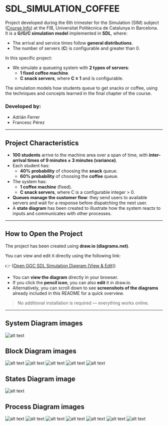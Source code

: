 # SDL_SIMULATION_COFFEE

Project developed during the 6th trimester for the Simulation (SIM) subject ([Course Info](https://www.fib.upc.edu/en/studies/bachelors-degrees/bachelor-degree-informatics-engineering/curriculum/syllabus/SIM)) at the FIB, Universitat Politècnica de Catalunya in Barcelona.  
It is a **G/G/C simulation model** implemented in **SDL**, where:
- The arrival and service times follow **general distributions**.
- The number of servers (**C**) is configurable and greater than 0.

In this specific project:
- We simulate a queueing system with **2 types of servers**:
  - **1 fixed coffee machine**.
  - **C snack servers**, where **C ≥ 1** and is configurable.

The simulation models how students queue to get snacks or coffee, using the techniques and concepts learned in the final chapter of the course.

### Developed by:
- Adrián Ferrer  
- Francesc Pérez

---

## Project Characteristics

- **100 students** arrive to the machine area over a span of time, with **inter-arrival times of 9 minutes ± 3 minutes (variance)**.
- Each student has:
  - **40% probability** of choosing the **snack** queue.
  - **60% probability** of choosing the **coffee** queue.
- The system has:
  - **1 coffee machine** (fixed).
  - **C snack servers**, where C is a configurable integer > 0.
- **Queues manage the customer flow**: they send users to available servers and wait for a response before dispatching the next user.
- A **state diagram** has been created to illustrate how the system reacts to inputs and communicates with other processes.

---

## How to Open the Project

The project has been created using **draw.io (diagrams.net)**.

You can view and edit it directly using the following link:

👉 ([Open GGC SDL Simulation Diagram (View & Edit)](https://viewer.diagrams.net/index.html?tags=%7B%7D&lightbox=1&highlight=0000ff&edit=_blank&layers=1&nav=1&title=GGC_Francesc_Adrian_SDL_SImulation&dark=auto#R%3Cmxfile%20pages%3D%2214%22%3E%3Cdiagram%20name%3D%22GGC%20system%22%20id%3D%221%22%3E7V1Zd7I8EP41nvP2wh528FK0Wlvbumt78x2UgFS2Aq6%2F%2FksgKCAuXWy1pRctDCHLZObJk0lCc3TJWFQdyR4%2FWDLQcxQhL3J0OUdRJM8z8A%2BSLAMJT2CB6mgyTrQRtLUVwEICS6eaDNxYQs%2BydE%2Bz48KRZZpg5MVkkuNY83gyxdLjpdqSCrYE7ZGkb0v7muyNA6lA8Rv5LdDUcVgyyRWCJ4YUJsYtcceSbM0jIvomR5ccy%2FKCK2NRAjpSXqiX4L3KjqfrijnA9FJe6LrAeRq%2BIp1QhC4NYb%2F4iXIUp8P0oqzNUKW8JW4p9zZFNREVy%2FTyrt8PRZiAtBebZ%2FBKxX%2F1MO3BTEjqmoeZYKEiGZoObaFYdDQJVkkcWbrl%2BGXRhP%2Fj182B9dYsE8p1Dz4VdeB5wMm7tjTSTBWKCT9LXTNBfoz1D0uCGmCh2ELJPFQKuV35HjBlmEe3Ufqvoi2AHDYGai5oT7yNUOyrKpT6Fiip2Kw6wLB1yQM1Dxhu8DDsIHrdx%2Bu%2B2yiKmgHH06CZFXVNhc0sG5oso2eihAU6UFCBFkyo6L7dzAP7E2euvKiVoYBGStV0vRSosGxaJspBdSRZg0aREEP7s1HhrgfMkab%2FM1%2FEetkqquWbVoNY0e3a8hXMiXa3pbZhBcX6tDB5eLEG9fH8sfAEBd50UtSdR%2FtOJdur8i3T7EPVwNSPz%2BpLZ%2FJaZLqT%2BV1XrQ5g%2F1AiVx6Qq7piWEtDHlgkvxizK6N1xzUZSuyXlBFl3Sly0YEpn6FyxWKjUBryT3f0LcyUuquSt4%2FVFbwUmIneGTd6pRGs%2BRVqhedYE5Bomm1ppuf3CCvm2DIyDGTwojSaqI41NeVEel8GUD8haxt7BvINEl7Ox5oH2tB6kKLmENHWXR71M%2Bx6qAvBIiLCnV0FlgE8ZwmTLELQC97AGMiywe18AyhkiBLjCJjQGColbGzqOuONm8MLbF7hbcTxvw0I7NQcoHa8PLZn6O5%2Bu0RDclTNzAfmXSQ2EpwgKvIse%2B3qWDS0PM8y1lK%2FCA12phm%2BGjrWuuC1Z22jyieRDWklBDd%2FbIniGxSEEOcPTyHKEY46%2FAc7G3YVEf65ChJFK4j6CteR2AI%2F9E5YahwC%2FSphFITXGyBED1JbXK2iKvxrLyEuGFcHwPDvqAXpJFMGbnEh0wRu8dpBhk4KUdjBH%2Bwv4xTM5zhFiMH7SAWTIBWQl1X8n08yi3mza6l3qOmPJGhXH4h6ZckYlK5QdLPIET16oFbM9nwx7dWnrW7zgZrXjUVf7XYm81pXvR3M1PFbqc8RE573Hl5e%2B3y9LzBSjddLI%2FZpNO6%2B0osaV1W8Eh%2FlFK2hOaHH8Ma%2BfQWzzn2jd19zu735JbMJhovTCUbYohN0Kp2gLoVO%2FB08WcNJKHD9cXgvygyPR56PoQx78pkLm81cLgNryMTMhd%2BCGjZDmotAmkNo8Xc00QYOdAC3bUIn%2Bwid2wOqFctMYCn3OSwdQdcFzgE05U5E2S4MUqMRRGw5HRRAKOfJjUTE8YOYsO6PWDFRC6OZL4ujtAghs0Rcs%2Bg3wuwzhO38OuqMgZviqO2YE58C3WThd2H3uUWfvwSGz61RzSmYAh9P3ZMDKv8NgFrIAPVbAZXwAZXnQ0SFHCEUomWUs4VZRhDiKEttT8UpntpGWSqcwv8SlP0VvLAF3qbA9RA91EbQCRQFgC8GL%2BHkM2uIj1%2BAXbdy2a2p5VpfsR1gWKsK14AwIvN10ei0rHaFkVEcouT%2Fem3368CUpZn9XBY5FXQ6ntUtv1aZB%2FiYW%2BkE0SzKTc2mW2r%2Fsd0skk1amaodoaIM2gpJVJ%2BXb8wUJmWbRMOQZt0Xe3pbKXO6CpVfebu%2FX%2BiP1O2iwZdLlUFroRC3DRqwNEe3F1VaWKi6EIRExIq20IbQkEWwBM5L37Wnsv50P9HnvfqqqCJNvA%2Fj6DSMiwjfi3EBYTxv2piILHIEsc0a6VTWeFo4O%2BRXJLnfsdbeIXzeO%2BxeHY7sD%2BpNYynNXt56w5ZVQIO1q9wZtbHdLzVnMzjrEyc3hDLxtDJtDJ%2BNETEvPrYe3sauXrpblmRKZkmabDaLo2ZTd%2FVZk2kVh73iCpSExq1Oex165XZn9%2BMSP9VfnwWqptzVlPKdc9MxWuyzNBygAlCk%2B%2BZNeObuR47gotH%2BTXszQLXBewuzU65XhSqt39wM5yxUj8hOpo%2FDIf%2FiabbhDhu1G9CZ3Vqw4syKLPMf8ZCvZQHn5w6MEHcHISXQnuoN5JfMoba3%2FOBsZ5I%2BBT840pPXVOHchnrifSGgWvWxWH%2F3XOUPaShsMszdfCf928%2BrcNitFFF1UMZRPbC%2FOju0vIepDtdYk4%2F0hedIphtCR6KfdKTSvCw5k3%2BpXeb%2FRU%2F8bT7oJnpxdZWqoopmau44qqF%2FaFPL4uooRcUo6NfhwU5d%2F5DS9nrSR80xpPmH1PxLlfE3Wx1zt2Mt4HSOlpLtJc%2B62WuKCZ8eMxZ7U7R9z0e9J0cGTqQrPjD6nAuk42YF1oXbtde%2BPhwxzYzoy5T4A4PpZROXvXo%2FE7ryxzVMxZRCoR3TuWjAMBkSObAXJ20XywWFBZIxVn%2BL%2BREB1njOKcGF46MLOJqQJ64FihcojhC4AsuxFJmyeFDgrwssI6BAAwuNhOZTow3xjOh3Bx%2BydYT9g9HH9vTtBCTfLv3CcZttB%2BzKKUfRhd0%2Bj%2Fey%2BNzJX4T9qgBGpBPOX9EnW2smD5zhWmMo2oEDZBW08cM1WEqOV0SnEKFsqFujSWesmSitKaeJ%2FfT4DCQfJIvcHRmWjQjW8BuRYfSNSELwjZ6e2VqCioDfDjSOhtLjkLy19g4WmjfAD9H1M7q%2BZvFdeRF5VF5GbhrA0SCWoTwCmQlxbYCr5d9EckK3m6z8u2X0LpnZzoCxa02dEe5yPjQaRwU4FReIUPcfE1QmrgmmQMfiynkM%2FA7QJU%2BbgVjpaTCOM2%2BggTKSBE41XFirCM5DI5OWkRR4aE2OBOtafjQy3WiXV48KV64PvKby4oyH%2BWc7TzL7w9WBFxZlR8uV6FyRRGBZAY6DZkpEdeoF4gIUrI6e%2BlQgPRsBdwRzaODX0dtED5hAldx9QLDNkSI2v2XCOx3FARBGpaGfFZHKZqSpZwVQ62edyqhSCBkCNIwGJLfPXo%2BgIFGKQaSsYISbei%2BRQ5zb5qhDg9JFNirgHfE9Eicbhvv3JbU7%2FU9nFt3lkpaIZ%2BU%2BRJdsZ%2B2v2gh2ATtryULiSAR15GnutfCX7Pk6N0gKdqEetW3rItt3cpiliU5p0PXumTuGaxHN%2FwZFgcpgNoPZn9l6I2Qo%2B3ciYntaHAmWoTi8LtnuJmrmIhq6q8j9obNP1Glr5Imw4WQU7h17W74Grw8c3g0hl%2FRjJFnI6nMhK54rwDatf9O590awdkJlNMK0Z%2F7znrgTybNcPO5Esj8XeNrksgvyBTZekSAOh9%2Fak9E6orEro0C3Wxl9KBR2NgPFudFVsQpM4Eie5RyAvYts3Q%2BR8e84%2FJaR8YyMJz8CkfgMBEN8LxvfWm9I9w4hZb0hEdmPsJiRLrmuNoprMK7acNDPE9cEycdGfkZ4%2F2C%2FWa66Jgg%2BF1%2ByIgu5Uy1a7cGSONHgj6QUBz7%2FEco%2BSiuw2bGJSNv6OMZ7CQHHJDKiExntIAS7SUx6OYXEoXuGo%2FfWK5mejqeHF0ENjmQnR3pJ4VReAp2EYuNOUqA%2B4SS5b1rTPdo99gTIzsZpBDZBfpMnjY91mkKSRZPf5TTMu5wmZPcfdJqz4e%2B%2FItCzd9PzyWhx5HPa2bHq7Fj12fFnLglZISYfpM8nPladQdyHIS56XOXrzm9kvXAuWz9F13WeFEUkBkSjR5UUW3t2Px1%2FyQaabKA56f8ZSHywgGaygeZiIS71kOo3YFwhw7gM484X42gmsUyYRqZ%2F4htFGcZ9EuPi3734CX4XM70M%2BzLsOzfsowpxfkenYF%2F6V30z7Ds37Ev9LNKPoB6VoV6GeueLevnE8i3Nfyvjg6LNP%2BkMFpQ2%2F%2BqUvvkf%3C%2Fdiagram%3E%3Cdiagram%20name%3D%22BQueueCoffee%22%20id%3D%22Page-4%22%3E7ZpZd6JKEIB%2FjefMfcgcdvSRZVwSTVQ0mrwhNIs2S6AR9NffbhYFY272e2YyyZlJpLqpXqrqq2qkxSpe1ov00BkFJoAthrIj12yxaothaPwfC0LdBg0B6aG5%2B0pIldLENUHc6IiCACI3bAqNwPeBgRoyPYqCtNnNCuDjaWiGDsEj6cI1kVNI24x4lPeBazvVQLTQKVo8vepcTjx2dDNIayL2V4sRWgyb6S1WbhFZ8x%2BrREGAnu1WdfYyBUCys9W%2BFuN2367gsPYI%2BOhtOucxiG5Wa2IIhoL6Cps%2B14PvhlilbLpbsjVoV%2B638JCQJctW4KOLODe%2BhDvQYXZsw5%2Fs8i%2Bs%2Br5ICfNTxHry%2BeZNlu65cFc0SpGrw6LNCGAQFdLIXv3AK1Hwx%2BrPP0Un043wotzALzpCFBVyCBAC0UUc6obr20UjVY0KXR9cOKW7FFPCavmiMSC3oHI6dLG%2BkxUfloxNUKz6b92JSQISoASWBUC1%2BFV0uh1P7BIW525XSXOE6HbJhRnwQqgjMEDAi4vGKh7Yl0TtEzF1tAmzBRFyMWEk6Np401TPNU3SJuulAAKLzCzAHS2YIyMt0CNvYzMbqFjAEKO6ECqFhVQ%2F8IkGO9JNFwfriRijJySDxwj4hgt%2F%2BPfyUA0kW%2F01HVN7Vhvs1iCltPnU1vAE5WHS2Yzug%2BXQSa87N1iAko0Eo%2Bvw0qa1vdrnJgu8h7j39Z19P9usJW6%2BSS%2Fndm%2BJ7czIgrqk90PLC3aeuQxoMXP4vTe9FCYcIy8Uy2CCS8uUsLXkO2wFWRp3lJV4c8n2sVLmskf3r3t7%2FLHNbeDMGd8qBp458bUYRcEGnCwtDFwf5abj5RaPt0bOKSPrxsaOgsQ3T%2FrnMkAMis0jO8gjQCI%2BljouAhr2PLJRKc5UB98g9gLZk0ikX%2BsVR9%2FogcADKNrh60o%2FzRQj7Iprrl1cpsfcQ3PlJJxa3mG5MsOVXmwfNL8C19XE8B2l374U88QdjqT%2FnZJDeFYDtie6KMMN8y7fRtnTI9v1L4rok6ijpOxQF6EgJIIcZ6VoFSAUeAdpPoSLfc2vbq3i%2FjDwIfDrCK34%2Ba5sdwB8k%2B4V2o9cZ6n85%2BwcHgG8WFgT3QduH6FNn0lcOa8%2FInv9bivDE%2F7xFdfV%2BYqL%2BqdeK3RfXi6EH1ZCcP9TCVEx7b9qCPakhsAz6uY%2F7ywk0sk8sC%2FJHl3TQOuNqGF3x3kMtBh2IgnULbu0u76WZsntMJnOJyMmHXrZwp7PNulgbveXW9t5UBYCtRFFNLpfL8Thos3pAxEqBn9jOPM1mw2EnoUUsV5CTFf%2BhnXwRdhfg%2B3sanx7NYjnt%2BlfVDxwAvVc8cBWp9FG8cB8Fw9fJ9ceGFcJVjAwNs%2BRb%2FVyGr6NfPzvc3jiWt%2BHp6%2FIv%2Bfxx4nf9Pva9Bt%2F3pOhbuCfME34n5hm4HgB0TNU499fzsH77rUaTGx1cJujLemrSFDp0bTn9aS78WgtGsvVIPO69j0rdnrbyTiWBBqyuHAL%2BUQ15ywTqlmUSrdXGm2EM1d6SCU97fOdZcCaW0a8MpLN3OuwimW2bwgcR%2F7tIF5JkXPttHeC7QDqKupheQbYm%2F6DDLebPF3JPWUvrfb9dtsSlpez%2BTQL1d5k5LBegtsFY7neO%2Fyqe3cWdnXfK11sRo7v6gV9lMjl6b0hHOa5pCGaluDIZU1%2BytjECvWTJ78JTf98oJ4WlHTFyhpSD%2FysM%2FXvguqzCLUKOx77FXh88jbsa%2F6L8H18jn%2BqagoeEhAjDURb1zjwkDy377q%2BGzsnDQf%2BFUN%2FCi3F36cCFD%2Fi6Ns31XiAWbmwwgh4wb4rjDGpTHEoe7NpoHU5k9TVSv5rrS2GwDf1bXinyoINZjMUzNV1jxsRfu0hRU0kc%2BKG7NReXGsTiZ6wVmLP2l1rqVk01bvbPXAEdfyEGnv6dn4fJv2uKkAb2677cHWVwWumn41FVekup5lF9ccs4FmB1bIe285s2C5KfLnrZu4K53wZ7EB0v4jDxIQ3VxuY3g73kk124nUEZc8RtCZ8LUELeh4Zij2WlzHTFPrrULXdhCrDnzmmV7VrHap05y9i6vcXwM987ak4uu%2BTNyk%2BucZtfxC1K%2FQKWAMwbaCVbRVekR4hibyfgWX5E4uZ4%2Fqkr2%2BeE%2Bf9y7dDxKJb7eqF%2BKoJDvSqyUp41SQVu%2Bpf5zzKQzXgPMGperppwupRxQ8yFy3LRvKZlLiEj8WVmtWa1F3tYgwiF9OB6ChkPiZFrugnxTMCS%2FNiu8OJrNDmmKq50E3ztMBwPNfGjZzAUO2q%2BThYfrWrX50OV%2FgQsfN%2FMxX7SJBEZXX0%2BvPUWcyWXL0oERoBqCN325zIOYa%2BfuDj8GOSx2p6cYjGAL2BzE3F2PP1XU1tmS7fq%2FY436rQP0lJVfqpxsXBZgNU3vTGwcucczDU75mvHr0ENV3PexSlJYwcbTbMTWfGXXQr19rqMAFVPmOawKtxy4B6HLtGEw3NuK%2BFZ6cjNAOSp9nPDcHCuu94pFELvloRw1OPa5hK9olBeca929Wwh5LrZMQCQu%2F178dhJTbH5ap5fExcvS2i3hJL31Vc6wOrOA0lZn7AJHXcTWSC6INrtuxhrqeLEIp9b0l1lhK%2FFLmLjyrkPuLtte%2Fz9x9y%2Fv7zT9sic8r%2BM6%2FUVX3%2B2ON23v%2BZ18WrdHF8C5%2F99S8%3D%3C%2Fdiagram%3E%3Cdiagram%20name%3D%22BQueueSnack%22%20id%3D%22a7KYpn7BEUESwiYCgLuV%22%3E7ZvZdqJKFIafxrX6XNgLKAa9BGmHRBMVp%2BQOoRiUKVAI%2BvSnikHBmM7Yffp0ktWdyF%2BbGnd9exchDdBx016oBtbI16HTYCgztPUGkBsMQ%2BP%2FWAhUE9YEYqHYh1KkCjW2dRjVDJHvO8gO6qLmex7UUE1Tw9BP6maG7zzuhqKpDnykLm0dWbnaYoST3oe2aZUN0Xw7L3HV0rjoeGSpup9UJPCjwfANBqRqA0gNotX%2FgU7o%2B%2BhZs9LYTTvQITNbzqsrL5LZsr0Gqnm1YVy2H8%2B5Zt6Z7gfXepylEHroA1ufRzC8XW%2FIOjKUo66x52SV47sd3I6k2zsys2hfLBf%2FEJMZkwzfQ80o8x0RG9BBeirDn8zip1PavqgS5ruA68n6mxUZqms7%2B7xQDG3Vycs03%2FHDXA3N9Tc8kg7%2BWP74JzfS7RAPyva93NBBYa47ECEYNqNA1WzPzAupslXH9mDTKrwt7xKulssLfXILKrpD5%2BM7G%2FFxyHgJ8lF%2F1pmYxDCGiqdq23Ls6%2FB8Np6YJCxnXleqGYBUs6DKDLqBoyI4QNCN8sKfbhzmJSB4Ykee1onZwRDZGFqiY5t4ImXX1nVSJqmF4ECDdNfHhoaTUSjJaSbtIj0dyFhgyELbjtPJV032fI%2FUYIaqbuNdfSZjmgWk8QhBT7Odb969NJR90ZR%2FTMfUASiD%2FQYmlDKfmgruoDSM29vRvb8aWslN%2BxYLKN6KTngTXJm0cpD77GSJJxZb39yZ97PtRmTn2%2BRqbvZWeO0ZiZdX9GFouP7e1Vc%2BLaQWd3CnV%2FyEZaRlx9AY%2F8rQRbyE0h1eGkkctztr4fYK9HGlzFWP7t%2F0Dvhji906M2u86Gi458T%2FIhT6W3g2tMC3PZStJyc1ODw1UkYeCXuLGfqxp5%2FZZxokq4yXR7KQSyBF%2FC6xbAQV7I1kohIc%2FI4OQ9YLpmcR5hl20q91lZPD9KDvQhTu8XXZKM3kze7za7aVXyanGEezRc%2BsSnwDbBFJC383jzW%2Fgutlx%2FAdhTO%2FNB4QHzmFhD8pigQXa8CLjJrFHsRgzKZRctXQtL1mviVF6qQUBlUJ%2BQERMu4V0tpHyHePataEjR3QK28tYXBs%2BEiDKmtL0H6FxQvR4NMHSFzw7WsyihG3v2aiGPE%2Fb0mXgl%2BbQoHflEKV%2BP5ZDgXOcijco2729c5EKpnMffOKTNwNDZXeiBp296zLOAYDJiJPLcDK7HpKksaLYTydT0ZMMnTTpTmfbZPB3Oyvdqb10Fny1FYQ0Oh%2BsxSGyxarDgSno3G3mjXfgHTA9wzUEaop1HTtbYGFL4L%2BBu5m1%2BPF9SCaL5LPnjyxPPVc8gTKU38teWK%2Bkqe35xpHetbRWXLzBE1AZV8X851HdMzRWOfiEYonItJPd35dCmvHr58nuxfAt345Nz%2BQkeyfc8xkG1%2FHzE9DyudByQpfnPy7OTn%2BZQ%2Fbur73Evhxvwl%2BGt5YMHwGf9z7M0Tnvnsj%2BxNTHiwyBsZ9GfEyPZr23J54Nx5tBG21HqRu17wHQru3m4wjkacdgHPBgItlfQ6YQE7DRFxcK7QWzGzxIRHVpM%2B1Vz7Qd4xwrcXbudsGHUNv3RKKjrzFIFqLoXVjtfa8aUHqOuxhPYXgtv8gObttFuykXucgrg%2F9VsvgV1ez%2BTQN5N5kZAE3xuW8ttocLG7dvbtIxao%2FFm43Iw8%2F5CZ9UqTi2UdNHGZBpyZNC5hkWh20EjlHUd858p1g9y8lL1eytkAvXUK1wt4jaKvw%2FVz0fZa1Rr64J7uco0%2Fehh3QexHnT88CzquawocYRkiB4c7WSnCSo3%2FX9uzIqutHTuYN%2Fz6q8n9OSil8xKm7r8vRADN1aQQhdP1Dlx9jounCUHJnU1%2FpsjrJ3jvZt42yHEJPV3fBnSzxJpzNkD%2BXNz12RDh3cChqIuoTOwBTc3mjTER6AozYnLW6xkoxaKp3t39gCRK5CTV21d38Poj7XZl3TIjFh%2Bvr1Llh%2BulYkDvd1TQ1qP4YQA7wQEl7oJWaTis%2FSEhdO7XXOF%2BQ4B6G98soiHXn9nrrJIvhQTTJTLyOtOASaSvia0mbU%2FbEWuzFnIQx16H%2FcvoybD3xZbjHme8xOa7Sl25%2FIvh%2B%2FZb%2B57%2Bb7liq55GXZf6LrFn4IL6XkOZxDVA3oVKUlSBGaohE8l4O1rInKDPL9oitp1%2BSM%2FvirSAhN6tcvRB0FeHIuYpWYK6ilJSr%2FnrtUcSqoOkJolUDUx1rj84QMLXRqigkn0nSTEiaX8lppUjeVy7GMLQxMUgdueZhemQVfac4hgc0J7TarAD4FsuUxXndNEfzDIvzRlzI8gzVKotPjWVX%2B%2BrVeXO5Y5F1fgN9seP4cVjkWx90lrtI6YLKzQLKIXRUZO%2FqXb5E4Nc3fGp%2BTGJjpV7fMCKI3sD1esV4j6j7SrVFCH5vtaf%2Bls%2B8zwJaebwo28Xb0oSouOmNjRcR67hQf2a0e%2FRGHL8VhoMNYtKY%2FQGgAZq3K6Z4043aqU4My2jI1NFYIZzmqFFka3WI1AlR2cjtNl%2FfuhwNfvtmfW1oqGy%2FShLEUY9zoFL7hdvygoO3QfssZTtrMWfTez38UbtCi%2Fp5u%2B%2FbWW%2FbU2%2FZTV9ZYOMDs0AFxeSVniwPvA11GH5wzncRWm%2Fa2L%2FobcSvQ%2F3%2F5FD%2Flx7hW9R5PLjwiiRzIXz9r47wmf0zf2ZQhpDTX2%2BAH%2F8C%3C%2Fdiagram%3E%3Cdiagram%20name%3D%22BServerCoffee%22%20id%3D%22BServer1%22%3E7VrZdqpIFP0a17r3IVlACcgjyHVI1DhrfEMoBgUKoRT067uKQTGaznS7%2ByYdV1akdhWnplN7n4NUQN1LmqEW2F1kQLfCMUZSAWqF49iqWCNfFNnnCAvEDLFCx8ixEzByDjAHmRzdOgaMzhpihFzsBOegjnwf6vgM08IQxefNTOSe9xpoFrwARrrmXqIzx8B2htY48YS3oGPZRc%2BsIGU1nlY0zmcS2ZqB4hIEflU4ocKBRKsApUKx8z9QDxHCLzYrGntJHbp09Yt1zfptvN%2FAce4h9PH7bE4iGD4sV3RnOMbVlsQ9UjvkbpeYVAxnR5cG7%2FP1FjZbOmXFRD6%2BiVJvkEkDNkhOdeTKyr%2Fdou2LRljuViRGctDUPMclLinLoaORISk6clGY9gWY9JOOLSTjdpBPcBeTWsWFGMPwJgo03fEtAjOpSdfx4Y2dewHpicydJzCizTDthb0c%2FHH0ZDWzCXyBSY1guINhHZkmhMVEluHTqT0zYwKn3lCg6VHXrPz8jqEXuBqGbQy9KKss3HS45bG8UVvudLRZNexoc5itbmqvOWHP%2BP9p0TkyHewQNpBdxyJLpnqOYdA6RcsBF5p0uIg0NN30eMcZTSi7yEjaKgE4ukGO69az7VB95FMLVqgZDjlYT2BCEwHtPMLQ1x33h79QOiqSLfXXsM8cwKi9X8GYGU2G1ogMUOlspXV3geYdO%2B5JDwTA27Xshr3gzmJHB7VVHczIwpLWvUdrMV6v5OpkHd9NrOac7DWnCOqcPXRMD%2B09Y45YMbH5gze8EwZVTpnVTZ1Dd6Yhky1UHsnWKHJfqi%2FFhzvQIka5uybb6jUP5LJWXbtjuz%2Bt62TkP%2BkscIjW8MnUAuT4ON1PXqnwKnUyygiKpq%2BtEG1940n7FIN0l6nn2tij5MGSy9h2MBwRT6QLFRPlOTpMmaty%2BqJbCJMS9BavOPlGEyIP4nBPyoUxhuGyLnJxk3Kmj09CQRQww%2BySSIBqrk%2B5b1tH02%2Fg1mJk5I7ccV%2FLydQfTrT8JzF5cNUC2T18k583Qm3pMiqeFlqOf5MdP5k5IXmDMoRRcKS1HFoijJF3RNMuHOJsfnFrcfCPHR9P%2FiWDflCa6Kqwt5yUjiSNUcpkToCCz9Mwp6B0JrSWP8jekO1kiq%2BfWaPyCOlm5YNkLpie3lP0es73dEwF5ZPrE%2BvTiqtTvkr%2BHxG3r7EsP76Xopiy9L0UxZR%2Fvic6Cv7ZiEn6lyKmgsH%2FLmQCT0ImMqJG%2Bvlg3BQPJsi6owvXY%2BGo2WU6jX3V41yTAwNZYKZgbjX8UZxsp53tcDLocnHHS2bWZLyO2xOrNd9Z9qY%2BE5i1KOLuYjUTO7NaVWuLbl3nH3R7sgJJW2iauC6WI6bh0l8DmxSC1gruxvf96X07mkzj%2F1OsBHjmpVgJFJnyWazEfcdKXyfrPdJeASxdpK%2FLZNi4QnLL13Pkb%2BTD7AnUn5FCVivfKeRXpEXpZVa8mkB%2Bk%2BIH8y3hVgKfO4Ts%2F9aHbd9b8I4t%2BM2POBvIf5UuvZmB3qlLOqFBGL6gTPzHI3V30eipaGCp7WkqT9uWigWV7Q6bXlN%2B7HdXoj5fthOvYS2AKDV3g34kC6wLSEwe8FvVmAAuUJMwlqf3I1YPxo68iWUtbvHSHAFjx4n3%2BnY98SRQN43aAxW4rj9tR0s5tHt2bS9YNmTuwybBEwgeWhvF3a3TQERp1g%2Fy8tCq1UxhfjeeDJNAbQ66NvC2pF7Q56uDzS8bj1cFqxxT5e43ps%2Bh1Bv2hCj5Y6gzsJPGA2fQMOf%2BFDvXQIWeBOaWp%2F%2BpIn5%2BUWRB8eNf8aOhULt8sCpUL3XxCH4L43tZuUgYPi0pl2Wxbmu%2BT3%2BR%2FtO18NOv%2Bn8khdxvksJCzQRiARoWHOV1hWJhLcQyfZuAYGnKOrYdn7b1jWtw2j5%2Fl0HMmpVKr9SJEnCUiRKWq0QJKUSi%2FPPFhbiX2P4ZkSgr%2BLlSXAQGMHHwnFbeMjwnAJYXa1JVBEKtyuW1j2kty%2FI8B6oCLzJAElm2qFWT3HJa2JcKfRg6hLlpLxnmExaflwuZZb4onkylpX259NTYs5JGts2C%2BMXYi2Ooj%2FwDynfD3JJFrJ2JX14KoathZ3f%2BVso1mXv7WE4j6tPIomSXkGhE1uPt4nlumBwRbV8ymwcwHzV7Gm%2BRTYPzuIErsuui4whtQx3md72z9zwuOG7e14opXtQyMwsOT%2B0yeXr2NsJN%2FtWenpfAp6aGcLOFEabC7uiwSHip5DUc34nsJxVHfcm6%2FhfVCPw5DwzFj6dl%2FqJlqFGbpGUzMwihhw4NoU%2BSIkPsKN54iEaNqkEfztbTf6vRrENkTtsFj6oiWHA8xmiirprVLk2VDi7DDGRj4ARgaM16o4HMDoC5tca1hjkfmSzTfNxvqjSr4gdM39N2k0WwbTVUwSU8yzU29%2FeJ2%2BNaSV9U6435MDGZVh9AHghglDRBLbHcWvacWGk4ibMkIZkC9zBczKJga7gP92s3nnYOskVX4m3JGriWrJXAtyZrWaJ2SteIH%2FMKofM6%2B3USOEkSz3lY4C7yN05gruRv0idK39L2L7yhWYjF6eVY8Osv%3C%2Fdiagram%3E%3Cdiagram%20name%3D%22BServerSnack%22%20id%3D%225UelyMihX2OSp-M2Xkgk%22%3E7Vprd6I8EP41nrPvh%2FYA4aIfQRa11VZFq%2FUbSrgoEMpF0F%2F%2FJlwU1G6vu2cv7WmrmQyTZDI8z0ygAdpu2gk03xogHToNhjIDW28AucEwNP7DAl8zYU1ANFR7XwqpQhrbOgxrihFCTmT7deEKeR5cRTWZFgQoqasZyDmfhrrSHHgmndl6ZOXSJiMc5V1om1Y5EM238h5XK5WLiYeWpqOkIgLfGwzfYECqNYDUILL6L2gHCEUvqpXKbtqGDvFs6VemP541d3GgParD4TLhuXjiXOWTUT7Z6sFLAfSiTxx9GsLgfrkm%2B8hQjrbEkZMZx1c7eBxJt7fEs9Gu2C7%2BKSYekwzkRVdhFjsiVqD99NiHv5nFp1PqvsoIcy1gO9l8sy5Dc21nl3eKga05ed8KOSjIpYG5%2FIZX0sZfy4%2F%2FciXdDvCibOTlik4U5HIHRhEMrkJfW9memXdS5aiO7cErq4i2fErYLJd3InJJVEyHztd3suLDkvEW5Kv%2BVz2hwmALA9XTVpty8cvg1B3PeAmLs7ArpRkCaWYBKxPo%2Bo4WwV4E3TDv%2FOGdw7wGCZ65JY8bxeDVRDZGLdGxTexJ2bV1nfRJWiFwoEGmi7Ci4WQwlORwJm1DPe3JWMCQnbYdp51vm%2Bwhj1gwA0238W19IsZw5pPBwwh6K9v55i2kvoxEU%2F4%2BHlJ7oPZ2a5hQ6nRsqniCUj9ubQYLNO9byV3rHguieCM6wZ1%2FY9LqXu6yoxl2LNa%2BezQXk81aZKeb5GZqduZ48xmJl%2Bf0vm%2B4aOfqc0QLqcXt3fENP2IZadY2Vgy6MXQRb6H0iLdGEoet9lK4vwFdbJS56dDdu84ef22yG2diDR%2FaKzxzEoBhFKANPFmaj2wvyvaTkxocdo2UQY%2BEo8UMUOzpJ%2FqZDJJdxtsjWZFLUIoEXmLZEVRxOBJHJZj9DgFD9gumJxTzAnjSbw2VY8B0IHJhFOxwuxyUZvJhd3mbbebN5EhyNFuQnFUhOMAWVFrEu3mw%2FAZgLyeGryiC%2BbWEQGLkyAm%2FE434Fy3gTY6uinsQI2PmRsnVAtP2rvJbUqSOkkKhKoqQTwQZ8BWiJYoi5B6k2RA2DkCvvLQEg8PABzSogm2JtB%2FmRfqaaf3ZdHCJDz7KkX%2B%2BV%2FCn5hLI8pYh%2Bfj25Zpyya0vV5RL%2Fu89CZT%2Fc5Mq8IuSqhLQf5RVgZOsCs9IyX4%2BmFoloykyb4jj7miodgZUX9mxLuMYDBiJPPUA5qbiqUkaP%2FTj8XQ0YJK%2Bm87M6WST9KZmd741raf2jKc2ghANFuuZ0J81Wa0nOO0Vd7%2BypmuQ9viOEbWFalI1XnobYOGG313D7eR2%2BHDbC6cPyb%2BeTrE89VI6BcqDgFo6xXylU%2B%2FPPg6FaB06S9w8giagsp%2BLGdAZOubQWMfFAygeEZF%2BfvLLUrB0UL3CVC4A3%2FL1uPmJGMn%2BPoUn2%2FgqPP8ZpHwZKC%2BWnV84%2BcEqjb9ugT870xxWqrRvHp6Q967cs4ahXxvxvsLwM49MFeS9hrC4X0RYKwyGMHiBsriPZ%2FXOQrmT0ciUew8Zb8VdOeJlejDuuB3xcThYC6v5spe6irkAQquzHQ1DkacdgPN3n4tlfQoYX06DRHy4VemVP7HFp0TUki7XmiOgbxnhdhVvpm4LtA29eU%2BYb%2BA99MKlGFh3VnPHmxakboMOlqcQ3HefJGe7yRIUqdPei8t9t9k0%2BPnNZDpOfbkzGljAjXE%2Fv5qv9xa3VB4vMlk11yqib0KOsOQr%2BiiRihOsmrCfJQo10bgggExWJ0eJ3AjUNUf%2BE6r8S9mSLYuGgi5pYvX0nJZnzwnzIPxizH%2F8KVeYEWbb0jyPPHj%2F%2BUDNfxJQl1jLYwtQN6Fa9JV4GmlBJJIn%2BliWFVoTy%2FaIrqdfEmf6xfsEQq5Wab0SxSqCA4hVZAWGVSQlhFXP5c%2Bop4JFz0BYlV%2FqOHZGWzC1oznpvKY4hgc0JzRbrAD4JssUvY9ZL01zHANYnhMo0BLI86C8V04Ly1ljV2kMYWBjDCGj5DIP48m82sgtc2XzaCpr7aqtU2N5YJF9fgfckigNTPgjvTenDz%2BC5SvqGju2WYPmohVAXIXb2%2FoqLoHw2%2BdynNGQcGHFLjKMEK%2F%2B7dBeN4xvG21XMVtQ7kfNHudbslqd1BiqWXdTiOJgBYuL3jl4QVqHvfu7CO9FejPybOaolzPWs5dhuPIujvQ8K56aGsOnGIYRYR17BYuHaYQEFduzQ6suP%2FBNPvBPKN5%2BRxf9sHL6gCfexdPC73MCKHy8nPIWXV0Oe7icmhl%2BAF20V%2FghLmZ0oS%2B5kzFSFVYnh63t7N9anfVxAqBt%2FUdZ4k04mURoKq877ICUOHuHokaiPrJ9MDZnd%2BpIpEfAiM1JUzHmqkFTncfdE0uqIW5EDV1tO134cVeReQezF6M83d6mzh3TTYeC3Fbm49SgukMAOcADNe2AZmo6zfzcV1Ls1F7iZFWCOxgsZqEf68797cZJHvp70SSeeFuRBS4VWRXhW4usvMA6lln4fuYkTGpt%2Bi8vvGhKqHMUQ50VXgwHLhRerT%2Bw7jp7y9Nk02CqzJXF1b00mLXi7ngPirc3qa3mxMW972WX42%2BU22iDhkg9xbhmCQlAEJgvUKgCFuRllbNwLsLkwiOAEwh5Fmrq0c2eBzdbByALXwi9C%2FFeRHs10ot2Fuc%2BCjAOeXj6mp3FItTCKMGkl0V5pEXaMlsp9UxwV2L%2FF8b55QjnmmwtwkGZldWOFqgLZ%2FHUJ0T4W2I7033hXegy3Tu%2BYg6%2B%2Fw8%3D%3C%2Fdiagram%3E%3Cdiagram%20name%3D%22BGenerator%22%20id%3D%22BServer2%22%3E7Vpbd6o6EP41rrXPQ7uAcNFHkO2l1VbFW%2FuGEi4aCMUo6K8%2FCReF1u5ez1nde9fVVcyXYZLMTL6ZIDXQ9JN2ZIZuH1sQ1QTOSmpArwmCADiJXhiyzxCeB0qGOJFn5dgJMLwDzEEuR7eeBTcVQYIxIl5YBZc4COCSVDAzinBcFbMxqo4amg58AhhLEz1FZ55F3AytC8oJ70DPcYuRebmR9fhmIZyvZOOaFo5LEPhZE%2BSaABKzBrQaw6p%2FoBlhTF4UK4T9pAkRs35h12zc1vsVHNcewYC8T%2BdkA6PbxYp5RuCQuaDhkeqhdyOqUrO8HTMN2ef2lh%2B2bMmajQNysUmjQaUCfJic%2Bug3J7%2BiQvZVSoRLhepJ55t22abvoX3WqUaeibK%2BJUY4ytDIWfygK2nSr8Xln0zI8iK6KA8HmSAiUYYjSAiMLjahufQCJ%2BvkilGRF8ALNw%2BXbEpUrZR1YnYLyafDZ%2Bt7tGKtDQMYmYROL1879UW2%2FL%2FVJMWKF9Fj5BnTUDgNugJNGcV0cpoYQz9EJoFdAv1N1lnsBvCaPfvMjjo5QtjBiHiUX1TkOdRSuu9ZFuvTzBxA0GYzw1TQRilhxBnxaLuNlXR1CgjMkx5CzcwteoADpsGJTMujW%2FURTIknZINvCAyWHvoR3Gs9HauO%2FnM04A7A6O5XMOaMycgx6AS13rax7t%2Fjec%2BNbxq3FCDbtYqim%2FDK4Y2D3hGHM2pDKn1z59yP1ytVnKzjq4nTnlPnCpqsz%2FlDz%2Fbx3rfmmFcSVzr4oyt5KArarGkvBXxlWyr1lnZHvaCpg0ZzodxegQ5VKly1%2Bc5N%2B0C%2F1sU1GruDaXNJZ84CbEMivIaPlhZiLyCp6yStJlHTaCnHaOZy7UR4G1iP5FMMModS92gu8RkdscCKXY9Ag4YbM1RMc9kxNsrslxMicyFMStBbouIUG22IfUiiPW0XynghGyHPlmI9a8anzMOLeeZxS1kHiHnCy6PYOWp%2BA1kXE6N35HH7WpJn4XDi%2Ba%2BUGsKzGqjzyEW%2B3SjJpWbUfDNyvOAi230qd0JygTJEcMiAlMNyaIEJwf4RTYfwaKwFxa3Fvj8OfNz4Zd4sSPPDuY6%2FFBq%2FN7N%2FfrL7%2FW1Cr6bPuClYbNjlx7dpiiU3vk1RLPmf9xRF4acVSuL%2FVCgVzP2rSgk8qpTojFrp54PlUjycYOeK2eiGh0a7z%2FVae9EXkC2AoSpzUzB3WoERJ9tpbzuaDPtC3POTmTMZr%2BPuxOnMd4770JzJ3FpRSP9%2BNVN6s7podhXUXEq3S3eyAklXbtukqZQLpdEiWAOXNsLOCu7G14PpdXczmcZ%2FUYkkytxLJRIoTtyVEkn4LpHeX1Ecz4lVQizY8ESFgEs%2FZ6uaJ5yXEV6V7Y5Ud%2BI5%2FhenvgJYILxcl2mvdYbOFq9nw%2Fcxn%2FR1johi7fuI%2BCfy38v0d%2FaA%2BM1%2BH2E%2F%2BbIBvhL9DV57NPo1k7Vw8IjA5P%2BJwJZ0v8DoBQqTPl67ofvWjY6Hjt6dpjy27ehE1vn%2BqO231btBf6Us54tu4rece6A02rvhYKPKPAK0SgulrW5NgBDqSRSr02uDX4ZjT32IVTPuSI05BtZOUK6X2%2FXEb4CmbdVvGRP2g2l3s1Aj98at72XHhdx11KZ4AsFt50FDu3Wam7R286AuDp163ZbnV%2BPJKAn19rDvAn9L%2B%2BXlfHVwpUXr7iyzleMsD6cxeyKhX%2FAnRMsfSFTAXpo4KtAoZ4kUq5Klxg4z3KXE%2FjPq%2FP3ZE0j1Cn3y%2FJknbPUz5eMR%2FGbQP6F%2BNMiWPZozAhrHt5FFqSg9tedwE9s2hDn%2BqfyqfJ0CUfmMk3HH0jddyq4zO4ygjw8teUC5zVJ6mj8eYaMlWqzsbqb%2FVsasBwPL3IV3uiY7cDwmeKKv2mKfMd4BcdxQtYZeCEbO7MYYqvwQ2FtnXG%2FZc8Pmufbd%2FkFk5CgNuYFv7ib34bbT0mXkQAo%2BXF8n6EboJANFb7bmo8TmOgMAJSADI2mDeuKgenYC0Fpe4i1oQGtwD6P72SbcWuj2eo3iae%2BgOswSb%2BNccI5zS%2BBbOTfj2z%2BJdcVqzXr8RbxEuoIIzpBu45tz%2F%2FJfvA0Y0bA8lrtN1wwC9orJB3%2F0%2FXbF213xYaO%2FlBzrn5QciwwnUw3QcqCR9xVZjJgRUdmrQRRLnxuNXS9gsoF1Dk7l8xeTlEys1HplligBxyRRwvIcUUKKFFH%2B6fBJui8x%2FTMJopzVq1niyVEMJh6Zs85LThJkwEtKvSEqQK6LQt57l%2FbyvCQJQJQlhQMNhf1knfXqSa45bexLjQGMPErcbJQMCyiJz8uNTLNUNE%2Bq0ta%2B3Hqs7Nl0Rt3mQFI61woci4b%2FIL9dMKM0pGqSyw8WEUQm8XbVt8nOJbS3T%2BY0pQErIUp6af26oUt%2Fe5qsKqa7wdyX1OaVykfVnub7TH3A1atm2uBttIT5Te8cPC8Ajs77WsVDKv%2FC237FCk4vWoKf%2FwI%3D%3C%2Fdiagram%3E%3Cdiagram%20name%3D%22States%20Diagrams%22%20id%3D%22Estats%22%3E7V1bd6I8F%2F4t34VrvXNhF%2BGkXHqqtdPaTq3tdO4Qo1IRKKJWf%2F2XAEFAtB5QQTPrfWdkG3MgybOf7Oxk57jK6Ltuyebg0ehCLccyfUvt5rhqjmUB%2Bh8JTLkPQwKcoqUuiJDxpBO1C8ehhLZhaLZqhoWKoetQsUMy2bKMWThZz9BWq9FSZA2uSN%2FVrj1wpUW2sJTfQbU%2FIAUBUXK%2FGckksVfx8UDuGrOAiKvlWDHHct9yjivnsCz8H1exDMP%2BMRlJPPquQA2%2FWfJe3XJv98%2FAb7sFdXu%2FPNtjaD11PnFHsIwmd1DXO%2FmgX2soy3JXneJXY8%2B99y1%2BTXCTyz1Dt%2FNjp%2FNLKAEwv5ffoU9971%2BNpP0xEyDeSBzKxZP25JGqzZG8ZKkyqlNZMTTDcgrjGOePUzkLVVw1dCTXbPRtWYO2Da382JQVVe8jMeNkqak6zA%2B8YVACuPECEhs4mY1LAau1f%2F4zgRPY0mVliCrfsmUbjWqWqapy35JHpG0dK9pa9PbdBq%2BInXdJpM68kPveYL819LErI33LbzMC14yP5Ztmp9CyVTRbSpraR6%2BpOlK7XfxdWfYECho6EL86AyXtac4EmLkTqTwdd78bVSQAEu4XVdMqbi9UdUPHmaA30VVRBhExmkkmLn9sQ11Rtf%2F0f%2BWHqlHqV2svz8yCazXmn3DGtNov%2FRaqY%2FlhIg0f%2Fxl%2FHwazpvSEBPZkWNKspnnfB61F9Y7%2F847eHkrd%2FOj%2Fex1%2Blvj2cHbf7tf%2Foi5my2L1L1g89EbGfNT9a4DC90BYjF7uxT88W36v9BTWuO91S6ifyh%2Fo%2FZdLz1KlU3i65%2B5Qpux9Hdw16wv0scgPtdfB81tFQTX%2FhVthW8YQRppmGqpuO50mlHNCFY8tPGnKaJT0LWOidyPpHRnEfYoH7MAe4fkF0MfZQLVhCw1A%2FKJmCHj9UYG7DH6vneFg14GxHB51aIygbc3Rs5c%2Fy7NuCXMPNz3YnC2hlAW8KxsEYJTnPMD2xm%2Ffz3kH9CEVQ7%2Fwhu62qIWHwxK4Mod1OBMf7hwdF0Q8JCCg56hJgnuM1e%2F8h5qCWs%2BQf365iYJAiNvmYCH%2BEIVD%2FBtSahgUcZ0ILqLPS2jEX7gNjAXIitHrQXgOhCykCSFZipAXipACE0JIvshsB5GcRCHyADoIblgpTXSwUX2oBSHtNhFUe4UjU0O42bDhKAJvxTTBG8dE4A3V6db5sz3GTd9uy9V%2BY1C9mzVfvn%2BjlpUb9wCP096npjHqgzmpPEwF2Kq%2B%2F4bTh35H%2Fljor7L9eMsqH7X64K09a39aqthoc5VC4%2FW9Y4p%2F%2FlbMxuhW%2FFj0O5Whci%2Fcmf1p%2B55505Xf2v3oddIuvFW%2F5pPFQ%2FdReuJrTy%2FygyI3TLkwbxpGQah%2FtWaDybxv3tf6k8UjaFcXLfWh%2FjSUXqtQAerv3xh85%2B2eoI17GHbflOpi0fwnLIAkgi7u8vbQKrbt516phN9KHC4Gh6g3El8NBGbVPLuUlA3bNkYR4QPs2RHRiwcwjiwMtWVMCpgbAf%2BNgRcxBCRznkFIBtamY%2BJky5TZR3Oe58N8V1pFcwLwQTAnMgrmFwHm5Xbr46RgLqUKzAEFcwrm2Qdz1G0hMJekIgXzKzTUtqCFht35DBHuzkdq0J2nloirsEQUyfOPxtrLwrutSRfY%2BfWvmZf%2B1OJQFrDbhy3vSzKHbNmyS3jvcimDepdIOpqhDEkyb8OUc5MEnk7FM9aiTGDA7zJP4Ldq%2F8Wfb4q84D1%2FOM%2BSQzTxc%2FU7kLg6Dzw8Q0tFgxGjmivT0cAk2QEi8PIDBSJYZug8zYNP0Sw%2FJyOTdJhsKf7cxR25eeaiUWBMLAUGDDJ46Fl9aO9J62PntwXRAFan4crETdbdSyLloaEozwO5etC4OwCEYMBvQzohZHW%2F3EOPqaxNYPL0yYzNAekHO%2B9p8JKvwUdoFKl6XnMma4lZSiyP%2BwRENp74HkHyRB1v5ntSpwwVTUqd%2FJTMcr9kf5qvcrFLW92%2FwK8JHNuYFqqKv0G1Owk0tyGGAT2BeyHExE6nLkjOqdYU29DY7YlrLCkL1c2pAFoMOMMM9YZ4I4CCKACekxhJ2o7A7UUhAtge4GZAYG9i2JmANJ0rPaIewLV6xpif8%2BlkviDehDf%2F86xAKkhKRXNnjJTd3kRxRw2xj25IgihySRNFlhLFDUSRFfkQUWT8572IIpCKYaLIMNI5iaK0ShR33syjRPGsRJGnRPEKiOKtqqvjQSxPXMMKs9nOs5Df06lASn5%2FJL%2BiJN7w7K7kdy9aRMlv%2Bskvs%2BvzLRqoygBNSfS54h7cQMMxRKIP8seMGYlTdax2CLowx7KtX4hNfDM3%2BVFv92Ql%2FAtXVa39GQJMfSsW5GvCGCtNu9lsNOsB9eLmelxHjJ7J%2FivbImDr8LHW4OuqWDPz6XIlpr521D3jEtwznFMKAQ0LeOpsd43OdrVmNWEXjJ3xPV2%2B1NT9juL7BeA7L%2FIU36n%2FXfm5DnVoyc6C8PTOd%2FGAny5%2Fa34n2w71yMsKAvo%2BQT4CEsr7k0se%2BSGFwMuguI%2FPr6c9UMLdtazxV7P0aYKvP8zLl%2FlZe89zqYI9ltJcSnOzD%2FI8cZ%2F2QF5keMpyrw%2Fim08pAXl3OKYF5DkK8hTksw%2FyQArvBheIq%2FglgvyKu1M8zrDH6Yb4DhAK4Q4QeT6BN5vsljp1ADtQqefCO8IZvfcqyU3wzR5ou22Im0fmHUk7STuHxaiP9GYvsVWfZN%2FxGdwwPJcLOT6Le%2Fk957b2cg66NCdkgYhVCmd1dN43z2VLIs5mYmQjXChye%2FCDFb3mtmD%2FLFbq6V9t5q90I7c8uk7u3q8ObMDqW4qus4VI6e7gO6z0bPijJ3CkJR7Ck7pUlkC4SCF8BcJjENs%2F%2BAJ4ciL6w3tmcwccfBGFIPwjfQB8fXAc%2FA%2BectlgnNhCUexuxVgOyItVFIUwAhZBOvUEkML1LJxUT4CInigWqZ5IWk%2BICeuJAtUTK3oicG8Gy4e0guQeX9xXKxRE%2F5oMLz%2FhrPdmHKYoLmFFccEQtKUt0btWnp6npOa0Ex3CvIyXs4%2F7nEmnBx0BB53dPR1do0d3j3N0N0FaT8%2Fzpv88788ruqROwBCIKJ4MIrK4ogNcMRey83G5XRd0GzZ%2BsOdFcIGXO6%2FNjwQ6uQqbX7K2LDS0w3se0tXasrZcSBL1RxeSlClHmtyyJ12HbqElpPVkdaF1fKZ8OjVImfJxbnhMkC5lgylHNvnz0VCOGWDJK7qieFevMua8O3jmvmpzINbqw488u97ouNZ1ayt02wSPP8KqVyb%2BUjesUeh3UxllhP5Fs0i2JxaOorwxnSKb65LMAjjKM8x6%2BA3%2B0rDMgax7WbKuLKT8MP6TqU2%2B85VWEMudb2wLZdZD%2BZOSnFntzg4nzHOgmJlhddfoBdSWzlBF2eE8XVDMe%2FMrlM6BCycP%2F%2F36%2FsRMxwewfKSPWQG43Rv88CvQjC5UDMvBmLw9UJWhDsde3VVdtf2ej6YNdPTGdIHqhNIh2JTt6JvrqmO07puT5Fhlog%2F%2FU0emYdmybscqxlgLK25oUGPCqMYMOx%2FG68E4hA7C8wkdiPNsGNcKZDM9CMWEbiceHSGtjsbZPGtz8liL02Kh0ZPafZupl7%2BH708VqfWW55JyeKW3QtGTNvSkzZoIjADEhLG5mKM2FONTE4IxHuOT8oilN0NRjKcYvyYwI2AFGpnx%2BBiPM%2FEvh8pl1YzrhXMct3Q0%2BnNnuFEqXlEIqVIUfG4XQyq9USoryBmN8QgAWGXHNMjjj7M1aQd2GvnxmiM%2FbjAPhd0eElpjxCJE9tweMup4EN%2BJ1IOdOh6sYazheJMeb6XhJs%2BtnjLojJAgmcmGMwJ1292sdZJ226WBKa85MOUGeroNj915P5Ty2PTxWOpAS3nsNicxQzSWHsQ8C6E%2FnbKmhP445%2FASZHXZIPRFKULnI4EOMkDmt1OkfDFGkUYmdGBSKpo8HqtKeIDF09DwFVHEsLoPAQ2TT%2F%2FQ2PHPiW2IshgmmgmG64qfH2Q%2FJTw5zjE1hMi9RUAgWztJXpsUV3DkuibAi5GCDztllrqZuTvFPYjQ5sJO8S49jfOHj%2FWUX2GpOAuiKHNr2U4KA7o24QyhnTp1yjniFbbUBJoRxrTUH6c5AsBK4EaQiizLSYVCMXKhOI5Od8MwoCgVeZ4VyBb6LlQqRScEDjMrugqQ3gNK7wHdi%2Btl2wSY%2FPXOkSBw5LrntF3biU0bxyeg64vnI4AsRL09r%2Fiyg3iYBpTIUiJLiezVEdk861DVQkFksPN8kfEugl5C5yVx2Ws%2FCXX6uHKVz8Eo%2F1x9%2B8fMlJ5q6e%2FDj7ZnnkuLhzuboyeh6EmozPvz85Er%2FQHhdPQg1DVB%2FDmCh8aDfFIOZTR4KAV5CvKeZYMNWzZYQbpckF8xXcTjzHbuEQmtl9AyKaxlpQ02xcyvcszYHKiPXab8yBIPHhr11ztX7NBYOHDv3Upww4nGDt3CRpbe2KEJGSBidcKFbS5FbogmV9ilbXPJ30vyF7rMCfeWxMgym2UipV%2FP1lICPgPxEL4XV6M%2BA9RnIMY%2FdINtYhtFsbMRYzkgL1ZRgEiQaU5Mp6Jg2QhUn1RRgIii4LlI6VRRHKwo2IQVBQ0euqooriZ46IGa4gKWFBcMQdvZEslFO%2FTIKjWn0SOrNHYonR0nHQE7ei7S2KEpclzc68xygqw%2BG2eW6SVEm%2FlXUnek09ih2yzoLjV26IYF2pXY%2FBI%2BT0NOcRNDWvQG4OsxZW25jhToOpIy5Y2xQ50VJA0den1Eea%2FbOhNkS9kgypcYOjS%2BE8W1qoKGDqWhQ680dKhnXw1EDo3VlxkLHBpxXOKAtyTJYNzQA9f5SR0ApB4%2B1%2Bjhk%2B21%2BdFvBUmtP070VhCWuMic51YQjpoxfoDp1Ysn12np2MAUEYWMJ%2FaDq0SCmLayHFsLhIhrqgu54%2BSH8WI1IpdbpmLoOnobXsqc7we21yJrL1W1qvsZRLGL4fGfByddWnmliplZSDlpLcPYNKxJLRCvGzwaXTy2av8H%3C%2Fdiagram%3E%3Cdiagram%20name%3D%22PQueueCoffee%20-%20EMPTY%22%20id%3D%22B%22%3E7V1Xc%2BqwEv41mbn3IRn38ogbvXde7hhsbIPB4IKBX39lsCnGOSHBIYTolElYyyor6ftW0q54wfnZOmvLC71sKar5giHK%2BgUXXjAMwxES%2FAgkm4OE2ks021D2MvQoaBpbNRQiodQzFNU5S%2Bhalukai3PhyJrP1ZF7JpNt2%2FLPk40t87zUhaypF4LmSDYvpV1DcfW9lMHoozynGpoelYxS7P7JTI4Shy1xdFmx%2FBMRLr5gQBn4Wn7BuZdAdv4P523Lcj9MFiWerXnVDLQf6XVfrvT1DA5tt9W5%2B7U8245qV4eToGcwxJSHYHjs8gl7UtbC7mmps4Upu2reVWcOePLZz5Jp%2BSNdtoNi%2BP1QsOzLdNhJ6yj0mk54R0WnOgnVtFJtV12fiwzHGEYj6ao%2BTy40q1oz1bU3wZgOFaYdRJ%2FojyhH8EbYkmv7Ebxx0pW39z5lglw4xVgFE8PdhDqill4w4LmxNXdfnR0WZEACdLE%2BPgO%2FaeFPM0p7VSboG8aCjHYV3j0byzPD3Oyf8rJpDG1j%2F3RkmWDw7OS2NvwPaAxoPxL9%2BO8%2BkWLYoF2GNd8nNF17LzdV11XtV2chj4y5tn%2BIROWaxlx91UO82NUqUBW5f2gFr7hhhdB9E2ONrtU91VN5azxW1UgBQzuuEtBZe61ciHcKj6T%2FnIGnMyUz61hOqd7GWZMhRn1hmRt1X2%2BaPsfewoJpYwC8zZiGBnQpzAxFCZ5xcigw1XFQXwskHJs7APX3QMytHGWdF4AAC7rbME1%2B33HC3JoHOWi2rBhgmsbEAIgXQeGOq85Hhvmf%2BYArCVZGE8RGDdnizfxmovpIs93QmqCCXMljp%2BWB1SvpfoWtAoHrTTOmXVkUNLS5FXJEvRvMjoZW6WuD1nSSIdpTv9DWsj3Q%2FRhHCT10WxrPrM1M6VkovdbJ7axRoOoExnX58QizCmMlA%2FqQ64O%2B4TI1lh%2FS1QKeA5lihSyaq2S34FeGmJotvdbhR6DmwRB0XNuaqrGmLSxj7u46lOReSKAabjfrOHk01WzLmyux9DuZGnQz6B5Od2fBBA2Gnq8brtoEAzJQlA%2B4%2FTBirkG%2Bm1EuyowIjYXQenhFUTxkU%2F9IxgeZfkLEeEgxEC9jKLBIzAH0n%2FsazriMvVcjN5NtzZi%2F7idgBjlKwgSnItdaBIId0IWioeW61uwg3RVhgOE2j16Npv6h4MPcPwXXCFkhAVwQAPIK%2FovlWqv%2FAfT%2FKR2BB%2F%2BB%2Bjjqg4XKOCrjv18xmxbfbEphdzKlImD%2Fly2Fx2wpUCNp9%2BdGg8qvty2tEGiugqrNbBkpSRtihpljDK9nKKSD9zRp3vTXXqfkNdr1MuaXZuuu1m5N%2FXxby%2FVWmr7kuxQypWm3PJh06VKXIeQ8bfIjsjrS2xN8naeyY5enT02pxnA%2BxXXwYZGbqKtWsdYp5p12x%2F9DRhTBIFcYUTgGjaiUF51HvDwHyyNSHmESR3Z%2FEk2fCzzcg%2BE5Eh5g8IiB6Pv1H0aChW2NVMc5BUUpAeyG12NlmriIP84Sk3iBS8xnRMerwJFgITY%2BPTaeraPeA8LPg55kza%2FCOuJOWDcCU0u1P0A78nYj0O2UGoKV94XaRq6NqHKrPwXYkwfKonN5rdwtbGqKVNNpd103irWFRpjeSsHQ7bA%2Fz%2Fd4dNho6duct5aUoe1XGlLOt01P1nqyThj5ed5w3GJm6ZTUWb2yLS7z2waqkBN9TduiPihVOWdm1Ayxu6wOZ%2BOh32mu9Jyg9d3mfEhLxba%2F5TuA0qTBsFVE8Jwk1QYyo3CqZ6L0YDASB%2Fyiq%2FUbbWey9HtmddmTQadLzeW023Bpj8Fq3tYvIQOeEdbmso9zLXKytalRrdjzh9MWk7kEz9NRHA7WVrBjIryiRwkXbpicCUs7bjoTNUIU2snO8ZhD3kiwykJ2%2FwE6gwVXJEPPZcGnMG0kQxNkyBt6%2Be4bliDDE2REgoxKkNEJMiZBxibI0IT2YgkyPEFGJMioBBmdIGMSZGyCDNllGD46SUokipFdNcPMT1LTiWJk32V0PDWbKA5TUwmdTiUnJRKSEslJ8eQ6xMVh%2B7Dk9sXFoe4uhgFxLv79ZgjJYud2CItglxvdSWs0koB2CNwXbrqesuPkYGO4aiuqfRejhXwko4W63WhpbztYySHzJVHvVFp5q2TMi1uEcLeIv9h0MqhiimjZscsbRHM3hs85ZrPS63Qrc6W2MdBSywBqLZQYNA%2BWZVK%2BIE5Fq14EAw2ThGyD59rNcaZt5KZt0dSzipWpZun6oDUbVPt6sd8piMte359OakimIXnNaaHhVRrN5YCvlEd8tq%2FVm6NVedMXxWIpz6iaxutNXgdmDOcXM5mgvUmrtgcwPBJlF2YGg52Lfz%2Bm40wM02maucR0IgnTEYjpENMlY244elO1V8boe3w%2BroV56pFgHqOfA%2BeFGs6t%2FyDOo8%2BG8yiAmxjQU9R1XioQ6CHQA%2BMdQLxq7xE%2BswJ1liOnUaRle%2BpdIJ5%2BKIhnb4f4ZzhyeQBQ%2F%2FSu4VPgecztkGIT8ByDeH49nqcDUkxKIHU41A22DFRFU5vhwwhLXNl2M0H0yFGmzpWYZJcqjFjB9inCT%2Bz1MxlJmMjIxTxGLqfxqQPlBdqezKl3puIpop7PxwukVteG2wsevpHhp36Yd%2FC7sA7f233YnHyoqbYBRn%2BQx0727kx2LM8eqR%2FuM2FI0FVpTnhbNWXXWJ2H%2BiTN3c%2BXdCyvFkDtKbqcFwNY31HdLwDEeTlgbMqn8SEhwN%2Ba7UX1CTK2qUGR1HmDwKzQVDd87YvFh%2BB36CoInLcBJ5sycKIYBM77ASfIz96cZBR87J8%2BO2a1%2B7Q5%2FZQiChPR8Asm%2BLPD9d3w%2Bat5vgvRVByiGYS5sf7X08HtZe3QeK8uSBw%2FTBw0kjJx4CQkjr9HHNS1xEE%2FAXH8Kjsf4mW6eJlWUPQBL3GIl38PL682tCmIl1%2FGy3vY3dR32d1UPG7hG8ui0TuWRZJ3KwtFaCrtwuDi5YHIGEuZjEl4XHANGd%2BFRCHlvVvO%2FY4C0DeWQNnDX%2FocTSkqFiK3N3xuOxn4Z23oGHmQDDyb%2BGknHRjpF6ele0U1X%2BVqg8fvzoKhfjDUD4b6wVA%2FGOr3fe5lSMxQQhPiQrAw0RO7l32NPtMKlI8YkLmdAOcBATp5Taj5cm467Q9qokCu%2FBrh6tmGpBU9D19xsruekW4DZ22VHdiTfLHk26rfJkZ%2BbsSPO9RmiTSqfoFklxg%2Fb%2BalhmiK7Z5bF3payR7yq0W1MJOXW28jS5mxQszNPpGlc5VsaRVogKvLw%2BZ4hLdVT8%2FWxH5RLAl4sYpnsEUBmZiWgEgS1qpvHcLPU1KjwlG6O8hVhFqRbbv4UK20%2BR69oidEtqKAfl4N6itZ0jsGQyw9tDyYgBKARjApm2uPiU67QWZ2VxlDr9VHgRU2BiooQl6JKtRzoQoMQvhSEEJDXXqq48bCzZBW9eUy5kzEXhjkheXPIhc%2BWDv9KWX%2BrwY1887lnOHYERKG1T0W3w8VsU6kYHt8fyjjdJhVtXonb5ISV2i3RKScyWxzqlAsB69uxUpTWJSnza2oLgaTql8s99FOozW11tJoy9e1ujFwy5tRTpxk8o430TeNOs%2FlS%2BslcdfF89g0FrmQsb9oRyQump%2FNjsBw%2FNyQIDDijby0JHACWhJwp%2FR7wfqh4s6JFIIS4U7pb18owp1SuFOakBTulH6HKRLdjROZIjgGtzQewbEmrcsCDo41O1dN6Fjzp7xcGTYafh94udLPEE72q1x%2BoItLuniZ9r0FJALx8s%2FhZQSDH%2BMljAqAePlDePlbN7rck3u27r%2FPlfr1DPSf5YfEle371HBCDEea%2BHXUEJ39f0gNkc39DNQQ3TtzcHig70wVqQck4UjsHkmShPFIkNZuoLWxbDo%2Fx2v7GMU0ee3vBmB9jteiRc6f4TXseXjtFaefjdioByO2T1QUY8%2BVDyPIIK%2FiXKX6s54RTFr3jKTjGQFjyKBnBPSMgJ4R0DPiTp4RJM6%2BMTEzESeQJD%2FNIJsnjyODER9fcsWv1T3VCyM9%2Fieau%2B%2FkBhlwu4ZH7%2FyAj%2F5%2BMfcwxg1xu3EDv4viZ0yS5wR6gqauBnoMAv33%2BXUwad3kccAaeDvu3%2FPriPYuP97khFdffVQO9OuAG3UPFMDEpHVXRSqWLIrDbTq4TQe36eA2Hdymu8%2FqLX4nCxv5LMH4pR9dt6V1CcSBWaE%2F%2Ft9bt9EEXI59UM69biJGowONA9BSDHTbeHQUTut2hwMKsxCFnw2FP94Ugyj8uCgcv349jQvgfzsKfw0r0464p2%2FfClp0SiXBKmtibSOvBpYrVWsKtmJ8sd9ta1NpidHMalCp5go1WXPXJjaYlMuZIjNH%2B0QzK9KcR3gMtSEsgle0luSYqzrRyHSDA0qUxrejleANJiujT3ptvoMrc6HPbPLjgj%2FmCnReELebOoqtyDzOVCp9Qy42l9tSERVHG6KnbzF6VHC2m8Yq4y6UcbZdVMcg385i4gFNc5hNLCSaX2%2B42oxeb2pUmV6TmXqghZ88%2BPz1q10Cj81%2FFEUS7uuIFsWn610U%2BY0HlYcZ9u%2B5G%2BpgJZuemr4t9stdVoJsr3dZEfjSB%2Fv2f0odl%2F45e0JO9uzZufUgia998jAkvdGbWIVvKutPDY2hZQXIdHoNbQYgkCEPTfUwGM7Cwz5xEHZiUQAqCeTvGhYhdb1nU5wxbST8PSQbX7K5QZ0Pay5zV7WkM7nznC%2Bp%2Bh9G4I0EHqPuiKoTXUffYeoo6U1c%2FRWWfpiD7scFCexTIBFDB8M8Qwfpi%2Bjw%2BdVNWvcfpHJMHmQPHT4f4nA7UfbsLp8YgZ0vo0gkAZujr4yBbv0Q1K8C9WdeNX1OQTcvf75Ecntj6lFIDiVTIbmKYLU1Ib8nOTVTHONORTTFvhh8mYCOA%2FLxlcUkL0s8PtqyVW8qZHmUyg26%2BXK7ueJWnZaJ17WAEuvT5bo7nwKSEzoa2vJWnMd2MTo7xpD6rDKcuoXGhukQSyTv9AquLjhZrF%2FB6gotNMHbxDib3YIGbUbYAJPXLbyAOxt94lLbVaVJ6OWesWqPH5Li%2FmBMA87Gg%2ByjcwLoFvOTB7JsWkHlh%2B8WheEMnzqQJRDm5eRI9g3BXh7zVPZD3xiKvvL4lsbh8e0H5dzt%2BPYAuYfvpWRjXjTf%2BgXeKELHyifJP%2BfFs0tvW9a%2FUkYtAPytly0l4BPx%2Fw%3D%3D%3C%2Fdiagram%3E%3Cdiagram%20name%3D%22PQueueCoffee%20-%20NOEMPTY%22%20id%3D%22BQueue_-_NOEMPTY%22%3E7V3ZcqpKFP2aVJ37kFNMgj4KouI8Ty%2B3EFpAERRQ1K%2B%2FjUAE6ZhJc40hdU4FFk3Pe%2FXq3d3kieSWu5IlrtS6KQP9icDk3RNZeCIIgsQy8JeH7H0Ex0nGRxRLkwPsBHS1AwhALEA3mgzsWEDHNHVHW8VByTQMIDkxTLQs040Hm5l6PNWVqIAE0JVEPYkONdlRfTRLMCe8DDRFDVPG6Zz%2FZCmGgYOS2Koom24EIvkngn4iyJ34RLJPHhb%2FR3KWaTpvBgsDL3cc0L3aD%2BvVT7f4%2BQheym4Bw%2FlcnH0bWM3p3GsZAtPFKewex3jg2zqMkpW1rVc1zj6ob3q98YrMzkzDebaPvSEPA%2BCr3ekZvFKC33oY9s1IcPwvkYOxBOhMXGo67JN5TtS1qaVBXDJ10zomR2LHn2P2LJh1zTQgrjvwKasDxwHWs70SJc1QIIwdI9U1AzyrQUfI417xMxA2vWCOlw7%2Bev6nIbCyTAnY9gtueTV9FhhCUwTm10ECPlZviB5tR1QCg%2BiB5UoXHSA4YGn7D8N2J9%2FTO1%2FpO6dWILbAcjRoSXldU2AFFpaaLHvPWDEAdDDzcmbCgDP9aBqub2Ls1pZ3QgEChNdgmq5zfuMUDNPwYlAsUdZgpzyDoYmtvMRtBxiSpv8xJmytYOaVAt9pYQeyK%2BznwMW6%2FY7ShRlka5vcoj4xRzXVbeSaEHA2i7xuNVYVBe8eCmWqPYR1CEM3xsqkt5jnqf7CrfSV0gi2PMHShRF%2BqM2W5n4pj0yc2amZw7JTodsUwQ65mUSYlZmch43IjmErsPlWjpsyzQpZhpESlRJebpQO8DJLLfSe2hpwEsz5P14pHMtcgLOirUzNcI5Nl2GfMgWvy3nWxIrSQrHMjSGfhT9iwGtQrx%2BrztIzPBxeuqrmgC7sl15FuZC1X%2FpG1M4D0%2FeaEOwi0Ed6xalvlIC5BI61h%2FdBZHRAisGwQGX9W%2FdEsVTAo2qEXUkiIPagDysv8X6AlMJswTeCXvteMvM6w4nPfhwFepG8sOBxLIwSIQROXHgcUEM6xCxl%2BgcWBpYfC3%2F94weK8qNXuiNFehfnLOm9E6Yb50ovVyFdwusTY3oP%2FCKeFbrV3oANtI%2FZDIA3KPBX1Ut03LjtAEHdzwBBpgPEQw4QuBfL5RECJ7F0iHj3ELFCxgAbz3kOzC1v%2BdXILkVL0Yxn3%2Fry2AkJAkQhx1y9iOAAmpqOYy5f0GMSGuxrRvhqaPcvCb8YflJvp2MeYszDnuH%2FRpOvt3rjdASMdg3sT1ofp%2FrIpZVxqox%2FPqOPVlfTTJlv0kwhiV8STdSZaII5Kh5%2Fvqic3HbfVCpeHTVw0C3VsVpxTy0JfUaQ7TyNDciRUjS67m4zqG06%2FXadcGvL3VDp9xau0FfKo62irrkhjS0YxqlP5kOmNsxSosDonJRpSmp%2FTu4EujRzOCaqmTpTY0Gq8GZVnoNtr9oaVAW7P3B%2FkVqi3p5Pk0Sqlh7fp3gmCl5zIX58Nlg0jTNCo7%2BJ0CRoRcB6g9EyX2c0Z1DrFEzBLbT2Ykui673xAnKKAKuFKQtKfVjZt%2BRiS2WcXVurtlYKpW%2B2MoEfpmNDGHH4tNNTD%2BXNrihPLbfRKZZdS9%2BIykhUKU0wBM12qvm1XQPLduNQXQuHDi5n5uqOsXh1Umuy9lJrafxw3ZwuZ1N30N2q5YIydrrGlClW%2B%2B6BG0xhTibTXhUjy8ViayJmZRZsdJyZTCR%2Bwq2GyrjTt%2Bdrd6Q31yMRNm%2Bxu14MOw6zyRKtzcGtYRMuW9jp6zHJ9jLzg0VLrerInS562XySJ6M9NuiYPU%2FqF57xE8IGSj8G1o7ThhjUCRjniMWpl8X%2BwpGRw47%2FIRFDnRBieBzz7oKwIYYjMOwvnnz3L4HASARGITAagTEILIvAcggMR5SXQGAkAqMQGI3AGASWRWA5BIYdIwweRYJSSBg7ZjOIPBKaQcKY32TMeegcEg5C04hGp9FBKURQCh2UROfhHA7KR6DLdw4HdZfoBlQc%2FvmKg8xRMcWRRfhnUIojFCqp4vjNc7GiZmi22gXWVpPOPPlX8l4n9QpzT3qF%2Frpe6R8GRM3OCDVeHTR6glnTjOoBo5wD5q72gzwu6zxet636HlOcveaytt5tjAbDhiG39hpe62mwAiu1LC4o8EKo8AvebFdhLyOKhVKHY%2FvdWb6vlRd9XldLsplvlpj2pLecNMdqdTyo8OvR2NV7LSy%2FK266i0pn0%2Bh01xOuUZe40lhpd6VtfT%2Fm%2BWpNyAJF4dQup0IFw7rVfN4rL2pudgeaA4klFEb2DP75dM7E548EhnK3U0k6p1I6T%2Bmc7Tob%2BUhYHpE3LRlYN2fz7D2xefYh2HxRaO3Y38jmj0bmNB7X5i%2BiO8rmIRZl80zK5o%2FlDvSXDf%2Fl9eNyBOabqj9o3N5B6G%2FhvReOxs%2B3En5u0aNRMPtKQfAXPUC%2BOiPtBq%2FzY97jXZX0OFFezQWxyJHSIdfcLAolDqfLk6FQ73e37HbQ08m24m0uaS%2FWu6GxqMDoBgre22zZTW5IMKUZgbWXjenCqXT22QG1xgR7VHHUgl0ixg2iLTOFLnybmpVKB1igvURMCHHXIyukvVfnDn3YNrqUWh9p2%2F7sLkn5w269RyDkGB9nQtUc5eMMkTpLHp6Pv3F5Bv%2BuXdzvY990gSZdoIkugKQLNOkCTbpAc0uPXjamOWj6nQs06RzwwTTH9ymO79ri9j7FwVxBcUxqHd4UFJ739vmrC0li2e2BAK7Xr%2FmOLhj8sLvdMkJFrdRJZwWcTS63P9TV%2FtBusNiMrdb4YYM16hJMz1RkvjrcM25HoPcWX7V71Y7ZMNsDT8A0t%2B1Cju5ua1trCcd%2BbsSve66S60hmlhOkY5uxpZICa4rdLXOHTAsrZUk1U9gLcnG8aO5Wrlbeg0qv3YJN1Kk01uNerqJglcl0PdsUVwcNy1vbmlRtUBumUK%2FWu%2B5i7kU57I%2B83XqStfRKSOlzDhY9txJWUqV5aJFkZcR2hxw7bLXzP9nJh9YhBBIlkSiFRGkkyiDRLBp9JTBKH%2FxfGgSZmSDjCRFCXIITIoS%2BBCdESPYSfC44ArnwCnyuOS7DCSmSvQQnpAh9CU5IEeLRpMj5aU8aT2qRHJlKkYeXIt%2Fp%2FrirBULiCvs9UvfHnQmP1P1xe%2BmRuj9S98enNAdNxtfAqdDX8ab%2Fg0pFR7qjKXre9rR8TrD%2B8jn%2Btl75VbV1891e93XYiMx9Xc09wpcnfqIGe7yRjQw%2Fg5EevfjkyPZRNiKvNbd8OY%2Ft9S4gK6AbPAxJwxEtJ%2B99xfCEAUM%2BQ46hgi8nEn6I4C73fpPFEBaLJQwWS9pr9IMeCVqNGM8rNhelzrjhJSgZ7DRn5D38mwnuxkHc3nVhF7x3vNlHblrA0mBH9%2BLwMQN2%2BkhE3u04%2BuwU1fFuH707j%2BxV%2B7fNjSWB6PDldSpLAWGwwAfmNfs1WcICuuhoWxDLDMrkP57SKb2Wx88nSgo%2F1hkmA2WTDcv5cV6JpwP7ubiPRBuMCl%2BNNpF9%2BuwsG0PT8fL47Ra89cnUA8p8aamUbt9Nt7lr0y2W0u0j0202ybYhA6ds%2B11sm%2FLdT1%2BtmYm6HTuWe6u1Gn%2Bd74oEj2d%2FLcEj57APxO0h%2BcWkNPk45B5O5gMp%2BowTP4HsXx%2BryLNtiOFB41Ra34O0znzYUN5gXubXEu%2F%2FrKwxhqIJOktnaAanKeJ7yBjh1mAegIq%2FjWs%2FG%2BerdEtl4p4MPNgF%2Fvnsv5vZv57UkVj9ykrHgG8cA4grjwG5dAx4ZAWOIP1HcGWnpP%2BOpM495Snpf4n049R89vFo7KP3Rd10JRXSJ7zm%2FD%2BHBlnpzfdiY8FX%2FrLHexbBIaTZ2jQcM7Cr8ES6oH2NzUf3u70IuRnr%2BSmxFetm248Mk9t1VvtOrj5vlvMZbLZn%2Becv2crV9yRRV9hhnu5Jekr3JH2MetGHjcnQS%2FvWlqRwDvmjGDzxdzLR9BD85dOtqG9AdMCPmH5y%2BhNp2XiTn%2BYLVI6MzBi8nd7hDOKeZw1MctZwgVW%2FNJc466KRPhgeKEMdMrvhZAPl5s9hcb%2F4%2BaKuX3df9Ysn5wpUPN3M%2BabAr%2FnjPyfIP2O6dyujfuoebu9jzMDyRVZ%2BK2qwTnVwrGtPZhWja8FXUlVshjCYf0uZmU3xFcEwlVWufmeqyos%2BVVV3oaqQ2C%2FTVRTqQ57hRtL05HRK6fFCd8B6A2zn7DP7WK%2BJmDDzxFMWe8pxsXHgDcL%2FVZX5byutmVdOfwV9p3BzPwxQK5W8zGBmaZ8BFaUsD0HvzhQD9SO%2BBb6YloDSHgh6pshW%2Bj0eq%2BfzhzIoVOveqwe%2B0S2s6ovugQerybzpVutjfNDpLcxdUTpwbaWtTZz6Xirz87xgb%2BbqvtPmWKG2W1PfelJ%2FpmurcjBef9I7gzyh%2F2gqIhuf85Hh%2FVt%2F3OFHHhhLeGfQpHEr78z1VnNp5inimXnG%2FmIvrpqre2cuumKiPpsLDJz6bFKfzVVMk76VaTIx4%2FyL%2BRZ2547TixYXNc0L7pTUNFPTvIppMrcyTeJr4%2Ba7LOmigcTOE2Cp0aRGczWjyd7EaPCIwZxk5z2PZMijO5nU1G5oai8L8aGp3eb4zfU3OyJPRjHIsnz6xNDHdx3%2Bj9RSWGxrbaZfPjit7bhZ2cyK5vxl8IpQS8%2BCVwl6gdZV8x3qUWJJOLZedYFZwNYOor9tD0t4WwpIBrhIhpK%2FP1GM7wT8og8E7f3wZs4UQcb6DvGtJPDlrcW373fHsJZpXvKzhLmwxJVaN2WvN%2FH%2FAQ%3D%3D%3C%2Fdiagram%3E%3Cdiagram%20name%3D%22PQueueSnack%20-%20EMPTY%22%20id%3D%22GqDpEmHQrgh2wTAJWvpP%22%3E7V1Zc6JMF%2F41Vr3fRabY0UtZVNz37WYKEQFFUGQRf%2F3XKERQMjHRGGM6NamJh7aX06effrr79CGDs8tt0RJXas2cynoGQxRLm2ZwLoNhKPgFgpWoyAlBkKKj7SIhEkodbSpvEglt09RtbZUUSqZhyJKdkImWZXrJZDNTP69GRxJ1%2BUw60Ka2epBmMfooL8maokYFoVTu8GQpRonDim9UcWp6MRHOZzAqg%2BFbMYMzmUCW%2FIezlmna7yaLEi%2B3rKwHmo30qs2zFkfnhoOtn%2B07UlmW1qWXQ2UKN871VUuWbNg3LL23ka3GZB70I4bo4gRYzj7zsN9FJezMrrxc6aItC7a83IAnH%2F1c0E1PUkUrKIY9GI5pnafD3tMDeUm%2FvqFgV7ZseZuwOlfbaJPIEpELdYx%2BtA7HmhRlcynblh8MlVCzyqvoAx0X5Qi%2BETbv0g4H34j1%2BfVmQukgF2aqucEAtP1Ql9TaCQYWMzMN%2B2Wzh5g8SICutsdn4C8l%2FF%2BP0l6UCfoHy4GM9hXeP5uJS033D09ZUdcmlnZ4Kpk6sLK93FIm%2F4HGgPYj0X%2F%2FOySaahZol2Yah4S6bR3kumzbsvWyWYmSZiiHh0hUrq4Z8osa4tK%2BVoGqyMNDM%2FiKHVYIPTTxpNHNliM7cscQpUXU%2Fol1qhHQVwelnIn3%2Bo6k%2Fxyp8RFVlMhOwTDrTIU23SqODRWCf7kIKd8YUce%2BwoLBpQFUz%2BuaAjTJLbXpNHjGiKFAl2dBdU2QcKbvYdo7wD3jbqZbgQMCLOhsTdfZQ7dxhmkEOSiWONXAkDwRA7hfBYVvbNmQNP0%2FY8xUOTOvcHy7iezwjuDPZQ%2Fp9NpKB1SQqTq5RW1sDquqV881gMB2Fnndqq%2FKCtrZcSWiNQjGRlupj5RxdzHPE72FV%2B4pxSHofIyhuCG6q86Wpr%2BcDk2U3qrkbtkuUy0CYwbsTMLM8myaB13IjEDXMPlmjp3QjTJeApli5SJaqhd34M8ssdC7arPPSqDmgQFubMtcyCdNW5maYe%2F7k2QyJFANsx9zDLAWxTIdY3qSfi%2BTg14G3cOo9jIYnoHheapmyx1gjoGiPMAOXg0mBQzvBHxhoThJHYr1D59zIfx6RxKA4qFMjREAPJybIH6ewMIqNQfQyfZLOAbz1kGNzFK0FM14OQzJPHKUhAniIttcBYI98IWiiWnb5vJVui9CAwZoRF%2BNwOC14Fc0iINthLRwQjidEJAX8MvXmt3RO1PBr1IRePAf1MdRHzmojKMy%2FvcZGrX6Wmr14fnyk9QqgvV%2FcSv8hFuBGhX2P1cSLK%2FVM5VyoLg6KneKNaRa8Iklps8wvJWnkD4%2BVApGx9s6%2FarT7rVqmFddbgdKr7vwhJ5SGrqKumYHFLKgabs2ng%2Fo6iBLiAKtsxLZkNTeHN8KVHFms3ScWrUnxgJXwYdVaS673UqzXxE2vb7320kVFbGot0kVHq1zIam61aL0CKBJ9DxC5xE3cWT%2Fk0qFzgDygI5JaHzFxSMoom%2FXfxIJVpYpyZtNHCULKeg3uRw8bwiU2OOsQYkMXIP%2BGrjE3odLIgfR8unRMrHUegsaPw6DBdO4BP3wO6GfBEaWbL2Df%2BT1PNHuV9ucKXhc0xebElXrjsCSlhGAruiSoNQGZb85LTRV2t62tEpzpRC6404xdDcZGcKQRSftrrorOdvCdGJ59Xah5Fm6IypDUSU0wRC0jV3JrzdVedmq7yprYddGp%2BRc3dIWr46rDWaz1JoaP1g3JsvZxOt3XLXEKSO7Y0zoQqXn7dg%2BmOMK40m3guClQqE5FrNTRnZ0lB6PJX7MrgbKqN3bzNfeUG%2BshyLo80JnvRi0bdrJYk1n51WRMZvltvp6hDNdcr6zKKlZGXqTRTebP4fTuBGHttoNtlS4F%2FQoYcIdlYSwup%2BtEqJ2CEJ7WRKhGeQPCdZhyP4X4DVYkkUyNCkLPoVpIxmaIkP%2BoOff%2FYOlyPAUGZEio1JkdIosmyLLpcjQlPZiKTI8RUakyKgUGZ0iy6bIcikyZJ9h%2BCiWlEgVI%2FtqhpnHUtOpYuTQZfRp6lyqOExNpXQ6lZ6USElKpCfF0%2BtwKg7bh6W371Qc6u7MDIik%2BEmJSRbBEsQER7Pnu%2BNpCzmSgNQEbiZ3bCfYje%2FIlqtJcsOaytY9iAzxSESGup7I9HZ9rLohhSqv9utdwaxqRmWHEPYO8VZ%2BP49OdR6tbayajyi2r3nMRu%2FUh%2F1B3Zg2fQ2tdjWg1XI1iwpg8VYQyvyCN1sVYGhYgSu2WabXmeV7WmnR43W1ODXzjSLdGneX48ZIrYz6ZX49HHmLeRPJtwtOZ1FuO%2FV2Zz1m6zWJLY6UVkdya%2F6I5ytVISsrCqt2WBVQG8ar5PNBe9PWdg9ARlJlZ9QjiyXFT4rzZC6J8wSBneM8kYbzCMT5VJy%2FCZDRNwKy102lAIzkqSJ3wocR4NiiZecDn7mjTDamJ5J9qtBPDzukCD%2FlLh%2FgSMr4Rs6GN3I%2BuuPnuWeIHBtlbwzOOOwmR%2BgZmstbzR4GD%2F%2BQ4adRmHfwN7cNv7f%2F4Mc%2BNGVLA8Yf5LGXHTo4UPcnRjboQNOxJPmW01wqAliyLtqam6xj2nD%2BeEnH8poBKh%2FhJnLxjIoxZ7ONbH8CM5LlAHsV4y5t4VxwbbZn1aeoJFqS1AnbBQNFke3wW58sPYTD156CUHoVlGZvDKUoBqH0flAK8rP8WEbBx1H82TGr%2FSc%2F%2FuneuIxHJhqAwHPh990A%2B7N5vonZ2RPMJlDsyupfPD1cX9QenQ%2FKghPJN08kB%2B5yw5kEx%2BFM8jyk%2FMOHaEcb%2BW2k%2FA4YT3wVxmdPTuy%2FsKgcdr%2BiKPJeRaEIerdmnZcVOvR%2F04z8gYpGe25wZfnWjcBLp%2B1beTdE03Y2c70ja%2BCgsBEUrumJpcViNG7yHOl6TcJWi%2B2CUnEc3GVEe7sk7Taes%2BTc2JoLlapnyV6PkLySxM76lL9G2g2vTObWGGt0hEKb1%2Fne0G5xQ6VqTVh31SgvxfXO8cVCfjYlDH1EFOlSvVh1Aw0wLXHSmUl4T3bUYpMfVfgqh1caeB5blZG5bnJIoYB1W7sN4QlUoV1nKNUel%2Bpcs5Lr2fhErvfYIe3Sc6JYn4J%2BdsctVyyofS1LrB20Np6DEoBGsEKx1JsR%2FV6bzO8vxj7omcCHHRSe9DgAR5IwhEYT63vHvtQJXMHjAOiRdsVaC3solzT0BncXoE%2FaT4d86JOWqN%2BpDPqkQZ%2B0%2B5KT14tEkJx8574odiuvq9fpFoH7ovfbF%2F1RJ2wfX8ynAsqv2GW9resDHoFoCL4YeXIHCW5QPR4yXxOsKhWZcxCZfycyv%2BvT8PEVO0TmL0Jm%2FMQp7TCr%2Fm5k%2Fhx%2BUjfGT%2Fr6faRVv1rlzJrCN33RHZt2odGcYm7W40eDnrIorDE6647rjVK5KSr2VsfG81otX8ka6IjoFHmacQgnS%2FmESbBTpVvY6G6LaOcHwWVtlMZ3kss547mrjUinx%2FbxqcGNsr4wK3szpkwLHL%2FzWyjmkgKerddHmljprHfVCspLPjFUdxgtlTc7v%2B3m7dV0VuxV5BnIt7%2BaO0DTDGYRqwLNbn2muaS3fpOq0Vsy38p886HAcy6Vqej4MNrHR1P28aOT7PhSGUVOaN2PWCufhTBNH85hRFdX1B359pTth1%2FwCrK9%2FIIXx1bfOQf4Veq4yI7i7SrJuisHXDTW7qSd%2FauYH67beK0uUO6B7SzFtQNy2vwVXVEDiA1a%2FtQG%2BEElJdeOlxzMQYu9l8Xapi3q%2B5kKNBwhYVc9XFfFgl%2F%2B5fVDxPBDbyEP3lup0QZTqvOB0%2FrYyiWIrJqJnYSfLmDeCU6VFtbpB5H50%2B2ifSTaC2J5JXO%2BaElww%2FVnbDUQsv%2BX%2FSn2hfQ%2FSnrVAuAz1P9hvHEeF9uwD5HSNMYEMqDEZWDGUURb5Llp1MdU9k9UvYW3k4Ai%2BgtNtZvmX661FPIt3BXuFqb1MmenGwTgMsZMnTN7CiccohDK%2BcoM39R5nR%2FxQSgKFQ%2FCRExXc0EssLi0yzWcBVdkUao0Hgi1Xsdl3H5Xx1sKFziqLtbbgbEog%2Bz6Ctp1XMbJDTC6OMOQ1rI%2BWdjltp%2FtE2tE2AzLtsptitiojrWmNNcB3yZmxeIONMiXsDEmbrt4Gd%2F46tymdm69Q6i1oeb2Zs%2FhoPSse1lgTgrW49EPmtjZIqGHKpwTr5wTX%2BAUGN9I4KA64qMkAByoj5R9pvuSJOyRSFKQ%2FZdEs%2F9hoZofgCalyn4lUSJI6g9CJ9gRReLn7CgK5QjDeUF2lGx0W1478iYK2xi9C6jbSEF8HstkkUyOZYLEspV4kRycJ3HmbxMqJp1AhJbDpRjVHWjEQ10sI25wl%2FjrY4QuJkVZafUFnSww5V6XR2r5%2FK4kc5Va8NUdX%2B9wq9qis%2BPl1Xje8Cq1EdpvdxfmtiDt2JbS0sZ2zZdK%2FDwvbJy56rdbLCNUt2virhfDZrq2KoWT%2BCf3YFIvhP0SaoGcUgsaSzlTIHP7y0hw7wXeDv5CDH%2BoMM9E7noMh5eDH2xRCS8Hw8vBGXg5%2BEcxFPKUoWTTGAqGQHry9PSk3vhegnKre3e3ISgYJCiQoECCAgkKJCjfSFBoEv%2BTw3PHnyRXQek0H800tgKPauBRDc6keqxjB%2B%2BN6CvfsL1%2Bqxuzt2E%2BxPXMB57Sfw9f%2BZWzAJVFL54FnuKebiqGhKv4GBzEQ46Ylq2aimmIOn%2BUntjCMU3V3Bt6YBVzAMd%2BGHBEdGwzaTOPFGwjHgbpbYfxZFCO26HxZ6JxfOnFkMusJnRqiV3unon6Rk61peqBgMT7%2F2xieXMKsmRAJfaeo4fOPr%2BCdChTMg0DDI4wJZAhF2HQ20Piio4Mi3sBpBxQzQTmhA5CXxh4JR6zJLqRRCcL%2BHTIlc%2FFJfk6K8xB7LoRdn3K3%2FOHYlcUgSgGXrblPAl25W6GXQhJEAnsQu%2BKXVG7sUQdXtCTAp8Gy6KGQTD7N0hdAGaf8jr7qWCGQbN5x2xSXhR4O0eXn2o2ODSbd8yGutBsPnX8%2BHBmA7eMb7xlXNAMbaMmnfu%2F5br7Q%2FnvYTcIyvj1Ptj5nlZa9HhdLU7NfKNIt8bd5bgxUiujfplfD0fegmvizLbgdBbltlNvd9Zjtl6T2OJIaXUkt%2BaPeL5SFbKyorBqh1UnwQX8Sj4ftPdBt4xTZWcH2tnfsW%2BcOwnyShAhy0p4X4dp4GkhhP63r73r2vMHz%2FuYdjJRTBxjsjmM%2BW8%2FR0UfyoUMu4GPOzxIvcmsCA9Sowkx%2BcZaMi3CMQYnxOd39v1eV1%2F0U0dzXwXUOPT1hb6%2BcV9a6OsLfX2hr%2B%2FdyQmdXK2TOUhO7vs%2BrPTTuk8dRf%2FjfS4ElYHvw3r3fVhXHYvAN0ody7nXG6VQBCP%2BnLiJva6vbvm%2Bv3%2FVILm8I3InxcOXWj0cvOIIhNfveN3gwxxhQ6z%2BDqzGkXSueSegPi2egkD93Zt0mSc5l0l%2FgcH%2BZOb03TrwMOu10Xc4siLbeGmp6n5bsZSuVS91h3%2FNl1vN%2FjBA73OdWKXKfuWZFY4k58rX7Z6nis67T2%2BZ5r9SRhM66B61Zk6DmZL%2FPw%3D%3D%3C%2Fdiagram%3E%3Cdiagram%20name%3D%22PQueueSnack%20-%20NOEMPTY%22%20id%3D%22w7FFKdW07clqERkrih7H%22%3E7V1Zk6I8FP01Vs089BSbLI%2BiqLgr7i9fISKgCMoi6q%2F%2FEgUbNN1tt%2Fa0083UTI0cQ0KSe889WYgZMr%2Fclhx5pdftqWpmCGy6zZCFDEGQOEmA%2FyCyOyI4TjJHRHOMaYg9A5KxV0MQC1HfmKpuIqFn26ZnrJKgYluWqngJTHYcO0gmm9lmstSVrKkXgKTI5iU6MKaefkRZgnnGy6qh6VHJOM0dv1nKUeKwJq4uT%2B0gBpFChqAzBLmVMySfgVjyL5l3bNt7M1mUeLnNqyZs%2FahdR8Toadndj6YMRVu4MGx3gsLT8WGKd8711EqOanl3LL3nqk5zMocdS2CmPAHWdcg8NARZC3u3qy5XpuypoqcuXfDNe6%2BLph0ouuzAYvJHS7Kdt%2B8j3mwX9pqOfqHF32zNsNU3quOp24S5bgzXmEQmfJWxoZ%2BkpNpL1XN20JnCptZO0Dt6MsoR3BFW71oLAHfEjOB2u6FNkAs%2FNTbQI71d2Eb02oeexs9sy3tyDySUAwnw1fb5O%2FBJC%2F83o7RvZoLjfwgO5BKiM3lpmIAKc3nZNCaOAXDFNoGpweJI7PDn8HgOeHTDtgBueuBb3lQ9T3We3JWsGJYGYOyQqWlY6pMe8k8Oh9XPAtiGyTxYDv7y808iYOXYiuq6J9yB%2FXqWGEATBHZsgwv40LwR%2Bqqnxj2I5SuM%2BmRys5k5Ebuc819FWj6923hjDvTcNQT0EQOwes40NNCqhaUxncLveDkETHUGH9cGCWfmgaaDI93zG3e6FQsAIGAvGqaZP%2FZYwbItmIPmyFMDOOoZDOh%2BBQt3PdVSDPOXNeZrBTunFYROC9uTkribqwEm9TqaBB6Qr%2Fncoj62hzU9aHBNAHj%2BImc6jVVFw6V9oUy1B9AVOlpjpI27i3mO6i2CSk8rDYE5EDxdGOL72mxp75bToY0zWz27X3YqdJsi%2BEF%2BphB2ZTbNgZ7lR6Br%2BFyLy0%2BYZoUsg0yJSgkvN0p78JGlFmZXb%2FXzCnjy37AWnmMv1LOqrWzD8g79meUz2QK0Q%2BhivKwsNMf2relZ%2BgOmwl6Gxq17S%2BiNOPgY6IanSsBYYUMFQEGcDAbBadfR4c08Fxb6lM2GcTtULhR7vAyeVQAVhno9JgAiwZPS5UfoEmZyYswMlGtx0oTB%2BcSbGaj5IurEHG3yC1QG1B%2BL%2Fvt9TBTnUli7A53CD%2BeMCu%2BJyk3yKnyqiFrB52d2hV8cq3hW6VbbV31VsoBHAEheQsO2Ju7qbfb8Uc0UDzlfEFveTRifF1vINLb8oNhCsdRbsQUnsTS4XB1cVsgcQC97T6ET5pxjM%2FJL2dEM6%2BnokznsGQkTxCHPXp2kdghNbM%2Bzlyf0UIQBLNCKbo3Y4FTwiQ4uVX0aLS%2BjJfYE%2FjWaQr3VHaWxMm4Z2K%2B0PZ7bg0sb47kxfn9ESa0%2BV10Rf0ldRcT%2BmryizuQVeKLi4c%2BNGito92ytAhuugatSqY7VijtqSZgzgmznaKxPDrWiJQVbv1%2FzO712nQhqy%2B1A63UXgdjTysONpq%2FzAxpbMIxXH88HTG3AUrLImHkl21T03pzcinRp5uWZuLrqTKwFqYOLVXmubrrVVr8qur1%2B8ON1FUe%2FJatIIpVV33%2BK80w%2BvDSj%2Bf4RZtG2rqE%2B8i9RnwKcS3Xe4L7s7dzn9Wudgi0GhdZObil0vTsCQo0XQVsxZVGrDyq71rTY0hlv2zaqrZVGmf5mSuD7ycgSh3l80unq%2B7K%2FLU4nTtDoFMuBY%2FqyNpR1yhAt0XC9am7t1tRlu7GvrsV9B59m5%2FqWcQR9XGvy7tJoGcJg3ZwsZ5OgL230ckEbeZI1YYrVXrDP9yfgScaTbhUjy8ViayyzU171TZwZjxVhnF8NtFGn587XwdBsrocy6POitF4MOh7js0TL3wc1bJxnC1tzPSL5bna%2Bd2ilVR0Gk0WXzV0yatyMQ2vtwoECZLMTwofjhARYOww6ElAnpKEDliRpHvuTBdoCO%2FwDlA1kRoThSQxehWkjDEdg2B%2F88t4%2FBAIjERiFwGgExiAwFoFxCAxH1JdAYCQCoxAYjcAYBMYiMA6BYYcMw69iSSkkjB0eM8w8lppBwtixy5jz1BwSDlPTiE6n0UkpRFIKnZREP8M5HNaPQNfvHA7b7sIMqCT8XbUJgSfFCYuY80GJExpLxUk6RVI0LMPVJdXZGMppXeGec%2BdXKhvqkZQNfbuy6e37RM3NijVB7ze6ol0zrOoeo7w9Fqx2%2FRw%2BNQW87jr1HaZ5OyPgXVNqDPuDhjVt7Qy81jVAq1ZqLC5q4INYERaC3a4CyyOKhVInz%2FekWa5nlBc9wdRLUzvXLDHtcXc5bo706qhfEdbDUWB2W1huW%2FSlRaXjNzrSepxv1JV8aaS1JWVT340EoVoTWVXT8rqU14HW4YNqLgfrixrvPYA6QWIXWoQ9g78r8WcpLEH8BIaa7acumT%2B6L2X%2Bn8z8kufD1YUD5zedqep8DfFnH4n42W9B%2FItCa8v%2FROL%2FEbyfXOE9yfg46UdYnPSjXUcp6f9k0o%2BtiP4nmMe9x0e%2FPz7gV0QA%2BpEiAH6%2BGfNjKzqNgt3TCuJxRUfNVWek2xBMYSRAVtdJyLjT1VyUi3lS2XNNf1Eo5XG6PB6I9Z604Tf9rkm2NbjHpr1YbwfWogKy62t419%2FwPjcgmNKMwNrLxmThVTo7tk%2BtMdEdVjy94JaIUYNoT5mCBO6mZqXSHlRopxBjQt52yQrp7vS5R%2B83DYnS60Nj05s9JOW%2Feybym9I9kPlcgvFPsj%2FO%2BFkineBJV58%2BmaiZhyLqdPkpXX6KL%2B%2Bky0%2Fp8lO6%2FPT35Um0ySWUJzR95fpTOiD9ZvLka8XJLS%2FE3l%2BcMHcQJ%2BNaR7BFTRDgSxT6QlF4frMn1ADautAxRUsYSJsNI1b0Sp30Vqrnc9xuX9d7A7fBYzO%2BWhMGDd6qK6A8W5sK1cGOCToivXOEqtutduyG3e5DrdPctAscLW1qG2cJZEJ%2BKKy7gcZ1FJvNi8qhH%2FlSSQMtxW%2BX3D7bwkosqWcLO3FaHC2a21VglHdqpdtugW7rVBrrUZeraFhlPFnP%2FOJqb2A5Z1NTqg3KZwr1al0KFnOY5aA3hBscFWcJa0iZ8zyoOrcSV0qluW%2BRZGXIS4M8P2i1c%2F%2FyxCRashBIlESiFBKlkSiDRFk0%2BkJilJT4KrmCfJjwwS%2F0CvEafKFX6NfgC73Cvgafa5NQWbwAn8uT1%2BEL1cK%2BBl%2BoFvo1%2BEK1ED9DtZBnL%2BHS%2BKVq4chUtHx70fLVcyrcI8kW4g4bX9I5lQeTKOmcyueLlHROJZ1TuZ86OVvip6LZkzdnVKhUnKRL%2FMglfoI%2FLvHjb8uaH9VYX7Pj4XgG4aOoPpK7XfV9h4NC%2FkWt9jMiIBmdWZK%2B0%2FLBCHgf2rrXuUant%2BehGapTTZXCLyN28WTHy8FDVp8x1ZqeIYdU4cGuxDFFeMVd79sYwrWxC8%2FGLh07fiTLBf%2FGvOwF54xzbNJDL7hb3RreEH75JxtejcK84efCNrzvcLGLXbRUxwDWD%2FM4YhbwhFhG8HIU%2F%2B45q8PVLn51ntnRXGDffYAmgDXYvqOob4ZIaKSOpnr3nEBB8o6jmrJnbJKVQbHI%2B0t6Lq8Fw8AzyUVVjIqxZzMXVPX9VJUsB3iJHD9XNQw%2Bt2Z78fhnR00xNJ2szrHnwps%2BWHhIwqeOSgn8NgIn7k3gWErgKYG%2F%2FF7PFfz9%2FrFQSuAph%2F6oNaqZbLrql61Q4fc6dOa0OYb9sUEDOSRP48XpLaAr4sW7N6E%2FTLiIJjFCwRyqsUcPHy9W54liznZ%2BMmfxMB0BPN4I4F7nbERkzvxYLv%2FiAQAGSJagWTpLMzhNEQ%2FP7%2BSV%2FP5uA%2F16fv9rBP7RPF%2FmcDybPDwKZ9gbn%2F%2F6eHF7WQe6PjZXGlm%2BOrLc6yCPKLJwaWRJhwo3hZJ3W%2BSzXaah5JFDydnSQxpIHiSQfGjr0ONuDkLtpHrKXOyj%2Bst7hx7quBTqDjvG071DmXTv0Ce%2BkUxG6zRv7R4i2ZeD%2B8PuHrr4HV00a4Q%2FK7yRTV%2BNiJ9IMsKlio51eNISnmUnxZEx4Qk3dEdC9JuKT%2BpK8fkxno6Zc8xao7fOUG%2BifaI8Ram8069On16cw5JFHhvw1klfhLxkkgVnz%2Ff63Tbb%2FDER9xE3f1gh9q%2Fu4e6oa191veQZ1li3idBnApFhsQyX52Fi1Umcd51uhyf5%2F1ppwyAbJrKcwheJ%2Fod6TZT6J47JXUxKqtbui2a2yFd6XQGr53L7slqo1uGte6EhFVb1hbQX1NV43gyq9RHe73QX9rao7PNtrW2MvfpOKQvznOj6c33Xaed5sbZdU3%2F1Nc%2BZaazKoQb74FAA%2BXrnTxkKJEUDySKGAqjTcv%2FJFwmuGwpEAu7uQ4H7zUDTTHwY8IT9wU7jgkcaCkQ%2FvPL2WOBD9J2OBV4q%2BNuMBa70WOKzPBbj4j77BztuzfsWg3dV07ZseR%2B0fbJP66UJu2T8J%2BxKh%2F2eY3fq3G2i1%2BxSf72vv5Kf4q94Jj7R9s2n2a4NrR869u%2FhPfXLIiuJnXnq5%2BzpvP%2B6NLoyJLIyH96H%2Bv4V4oejJuqCmroO%2BHRBT8Cxa8e5yTgxXUwTvDih4KiusZcnh%2Fywi7Fr4cQgim1ZYIwTpsycDP%2BNseMrvHsDGUSGAwYcFJG0HeKv8sDN20C%2B0O6QwuvTFOz58hNHvDsufnYow7nLWPayOv12sYxisglPos5%2Ffu6zYhnFJLcJZc8L%2FldU58OuGD3ufH1HXdmO9yu2g8c9buH5Havzp83h38%2B7f%2FYU%2Fmu%2FdLdY90ZzXNwV5coYniZte3nM5ZRtyxiO%2FFVZ6G0XoiBumG7d4rciW2%2BZSnvg26OSuugsVqOR7JdrioMVg9y4Wig3izlxYa7rw7aQedD9PUjsh%2B7wYfFkSEH8CN7pZ7ETv3xKvBztHm5a%2F5Dese3XUkZBCPSPXrenMDII%2FwM%3D%3C%2Fdiagram%3E%3Cdiagram%20name%3D%22PServerCoffee%22%20id%3D%22PServer1%22%3E7V1Zk6o4GP01XTXzcG9B2B9lUxQVN1xephARUBZFEPXXT0DoduH26vR023TNXOUQEvIlOTlJvsQHjHN31UBbWU1%2FZjgPAJntHjD%2BAQCAIQT8SJD9EUFRjDoiZmDPMuwJ6NkHIwORDI3smbE5Cxj6vhPaq3NQ9z3P0MMzTAsCPz4PNved81RXmmlcAT1dc67RoT0LrSNKA%2BoJrxm2aeUpoyRzvONqeeAsJxtLm%2FnxCYQJD4B8ANhOe8DYhwQ7%2Fw%2FjAt8PXwyWB3Z3nOEk1s%2FtekxXfH8Ej3kPDC98X5yDjRG0p4ukZADiaFNYPdJ44NMOjJKd2dvENOE%2Bsze5jpIss3PfC39t0tpQgQHQ1e7pHvxmZp9OHvbFSFDwm4KRZOBcc20HVslKJbA1%2BEqs7jt%2BkKaFIelf%2Bm4BfG%2Fb9yDuhPAu6xhhaAS%2FNitNtz0TwkgapWN7xi8rqwUwJZh3AsJ%2BEixMUkGvX17pGcHWCDh%2FPjeMPCfQssfM3EEG85efBpfIH3IJ4bQ25Gja1DUza799w105WmhIoeFujjfzaoq9pjH9oao%2F2RTA0ght2PArjm1Ci%2FCuPZsl91gtAxxjnryZDwPOnbQlx0dGYLeb2U7iIQAS%2B9uOwx2tzXu%2Bl8RgBtrMhm3oAoaMsEoS34SGp9vOX96ElXm%2FYvJCV0EOWE%2FaL4wY6Q26Zg%2B%2BICtHzLI58UeyFbeYNgTCaFlxgtaqbqK9A1%2FDO0NoQxi6NTYn%2FeWigg%2BWcX1gVkewKAFL8iP0IM9df%2B%2FORj5K7Szi4HbrZAcH7JCb68Cvz2cVWFrsGJYCW1EYbkq161gNRgrqVbTWqh7gVxpfOn1LUTkdvvnfSS7CwF8aF1lb%2BbYXpkVHsA8En9ShpPGzmr40Az%2FyZhfhU8xICjSpmFboJjyBwq%2BxZYdGD1a0xFAx7GQe68YpLWVMlRShsTuB3lIrnupG1fBdIwz28DqPLIklSSHrxnD6eBk%2FdQkonnUJ1kl3gOFZT5TVYvMx5jewaP5i8Ims3r6WfZPq8ETAX4mzV4UxwMILf2XNDRJXakbW1QLT9n4dW18FeUKyAKdQ6K8eSSuDpn4Y%2Bu4jmiZhw7rm5Y%2Fm7f4x4ceGf82PH%2ByEEqvkNJ2KkVOmhkBO1qmeyfkaCczpX7BoYGki%2Bcffx0CnL5iUVfaOyBWNJ8%2FkqZ6TefpKGZ%2FD70%2BUntwozPHNe667sAr81NyEnLzpJvn4q7RMlmOmtESW47%2Ffo4lWN9NJ%2BCfppJy4nxNK2IVQgm8kpn8fVEtxZ%2BCb9cRGLdToVZuILO5xFzhzgHUqJKJiI1P0evEuUuWoO%2Bg0QSy7u6E56C9jaWDWRlvTWnNDEllSVNicLIaUPKRxTaIcTifaujVYYDuJrM5DjjrVSd2pt8QseLGqLYxtv6GoDWkzUOMfpJBwEnlJIWH5SPhMIYFSId3PqPaR4HJgFfi6sdmcEp9YQGjT1%2FPh%2B7iP%2BDpjRPyhHCPeIwO%2BTIAkVvLfffOfxMvCS1z3dl4Tfe%2BCzshPojMdth4jeIHQiI9ruVCVu7wvxbyy1xSdbPbHS0gvEjQLVZPM5rC%2BV2aiYlHhrmM3lJWJO9F2BtDDdOxJIw6ddvvWoRbtxNk0iFtdsRYHTqSZI83CbcmT7E3YqKw3suF2WofGWjp00RmxsHZUIFgTuc1uXFuxheG6PXXn01jtba0ab47DnjelxMYgPnAq7J%2FEybTfQLCaKCoTjZ6xRuSg1GSiCxNuNTTH3cFmsY5HTns90mDxir31ctgNqYgGSnSIZWTC0fzOWY8xtk8sDgGpK41RPF326co1P55W16xW9pOJDf4X%2BoSw2bzGGSin3c8Z1M24JsXOKZdFfsN%2BkUPS%2FyEBwxFSjqHnWHKVhc0xtABDfqPXz%2F4GBRhWgOEFGFmAUQUYXYAxBRhakF9QgGEFGF6AkQUYVYDRBRhTgCFphNmtk6B4IYykr5lFfhKaKoSRY5FRl6GZQjgLTRYUOlkcFC8IihcHxYrf4RLO8geK83cJZ7a7qgb4Ofz9lQZOn0sNFBRMRxcNtnKJUoqNHzsH1TXWkbEJkzlcWzdeNYn7VnFCfSVxQn5cnAwOKpA3hCQLltrqS75se40DgocHJF7t1Qo6cwS0uQmae8QM93bMbpxea6QOW95M2duo3LehAesyjUpwhCVKdWEp%2BJ0GrFFA5Ktdjh305pWBXVsOBMeqzvxKu0p1Jn130h5bjbFaF9ajcbxcKGhlJ0a9Zb0btbq99YRrNXWuOjY7PX3b3I8FoSFLtGGanNXjLChX2LhRqST5LRqAfQuBAbsk4hy%2BA%2BYm8DPmBih5zdwUuHvmfolC6BtRSM4C1MdZYKXKMr%2BRTAEOUbb9cWCgfDucE7UlKlnSojMI5iSzlICyDLu8QYTW5DDlK2KFIb1JR6pxzVhNjDiR1745xk2rJmpst9mvuOsKGeK1WSeZUCYWgdshIrWqYowyZPAN5HH20IH%2FcH3QISceaq0X86i79Y1gJ3TUvTsixipTb%2FcVGoyxwBJGBiuTDtOcaNS2cxiB1YamAVD7VXk06Lb92gGbNbvwRayVP%2Fr%2FeOHbt%2BNLAVbkD0CTBc34O872XPmFZR5uW82JjFKLnWox5E1ajOfkN68I%2FhzrzPxoCvMIkDOHg3%2FCtFLy6UueLDg82s9O7XP%2BjOCkCwLPPvcOEXzS0yRuJaey87LDeWGSv2h6%2FBsR8KVUT91wXrEmch6zDs2uwUoTZNfXtE7fgNYvCD1j8F%2FIb5zEmdM%2F6prSSfx34uBLUwyB0ggFCubzSXAREXkDxn8P179ffKHvsukz6gtFPi6%2FvGSGGMovXom12nI5nigCT2xjBQ%2Btalc0G1GEbVkt3LlE2MWYwGAmwUJqyHFgxANcj2s6N1fJ%2FRrptuM6wawB5%2FUksSs4wmAUdviRKQdTbrtq111tfYj2mliZz3DPGeNVqtaqytvEBGxHm%2FbmOjYwIquqCOOGIPNYo41VwKqOLByfR0QR9DuHDR5LpNhtsaQVTmotXmkwgxCbGq0BN6K21AKvtmawPLeTzlYTLdWm8XWENicLmAK0CBCrtcEcVwddohJ%2F6wEcem%2BjN%2FRiiQ8rkn0AufvRW7nI9ymLfCj4ShNpKPpxEi%2BX%2Bb47iZfLfOUyX0HQcpnvE%2BQGTiCl3Ph5coMd9MafIjc%2Bax%2Fd6%2BTGDTzEw4ncFXzJFITE6dFa6hNHrtPydqPUneqEq%2B9FZAtZg53Wsd5BJDXMm26VTngYd7x5pPrI0u43jWnFA1rAoXh%2F25tI%2FgAJO4rTE4jk2oz2FW%2BzY%2Bdai2y6MKZ2GAZzpFHT0YjEtl2em0aWwCuArDCSBtTqjJ32xTkMWOUOZpWPx%2FRhaOpSTChe2ES6Q2w34Kf40rAHNs2S%2BGSACggtr6udQeCHDVlb1wnVX7mERzd1GpafqDOWmOiQgwwcjp4H44HrtoxDDRagbvVkS1Bk%2Bk7Gj6X0KKVHKT0%2BR3rg1IX0YAqkB15Kj%2F92VevrehGJtmdvrLc4EX3ndau32ebhYidovw2D9gRZvMma07MK7rN2%2BL1OweEfV3D%2FveuVP3UNq%2BtIDiGydbUvxBW%2BOcOb%2FoH2mh103HZ6XbnZJ51qk6r4u4Wqiu3eQlAPzTrHcnUXOdRjvdes2HuyXauLFUkwt9XArHzyrP3csVe1rAd5pwIrVFvn2B30a8TFOQ5IQb9G0mW%2Fdvt%2BDf0NmO9N7DPD0fapZWE2r7wSbuRT8Cy%2Ff6FdjOgNXOq8idhKXeokVWkimynnr3YjY8O4q36jK%2FWqAxfdyqBv93EHxQ2cScbNU5cfcz4bYgi3MKemp49mug40lq3h7D5ULYJXOXYtiCNvy6%2BoFrMezlv0srl2g4gctAVmqC4aA%2B3gTveEQArVoDMn67AcTJ2uj1rJIu88Vqu0ic18vo0xkZNsTtVCB2H2SmW16olpW4wprWbqC1V0bK4BrxveQhiB%2FpqlX%2BT9C3b%2BBYcNx7EGztwPzZL4uZsrjqKvm7nE6JJmC2n2rVRxs8MeHg9sSGqXMTONXnbz0XVJC8JKctDeE2Z4swskDZUd7geOIbIr5vUq6QR4FEknWKaRTpBcIp2e8nPFeSeN5w9t7pTZzhvelR42dnY4Sm7%2BJrKrcRZ38p3fZc%2BlF%2FuTC8UIbFjRU9enFPNgpT%2BJKLkcn957iiq92p9eXUb2x%2FYPC8U0cihrsUkR35IRAthphvbWOEu4qHm%2FPaWn9BT%2F6PWXc9mFWINd9Abm8%2B0ccp4OrNNp%2F59Hm1H5R6O9en0in1jJ3Uyoi1PENn4U6Eb21DtTz%2BjxsaRKan01td5KheXUypTMem%2FMemyhR4gqifWrEiu4kJvHDrEk1v%2BJWG91qsXjGBWUzHrPzIoW6VhQ0u3n0m1JeO8mvFvtlH8kPKIkvHsmPPKa70p1WdLdN6E77FYOho90R5Z0d890l89Jnuk7rCS8kvDeQnjntHRxRizy1mvR8WPdgswBv3PH3xyCDfLN8Zzx4kfWal6zrAche2NPc%2F5EbtJgfsQS3Yt%2BD3NNP3%2Fi6Mnwx8dgL%2BAVpvSMu8TbnO%2BOKfwn%2FgdGHxAt3VM4j6Nm3XmLsProrw%2FV3ts7ndEP38Dp7MXzvhxewSrWPZ33VYhdOffT4N48zkDuYZbNOZNMwZ7x3Lvs1BWCKF0hPrKJ65E%2Ff9gurmKOvtXM%2Bm04mvk4R5c7yb8Yv5fbucrtXA%2Fldq4vKkLAuQghAHEtQvIwpdt76fb%2B4nATSXY1%2FaCjC99msgcBPNDIA8OxnciIMqP9o5xc5CH4N1vxNoLwS53RDW6w1%2F9zdoqZvXKn2M%2FYKYYy4KzLZDDkusukyLLL%2FOQuk4PMMg3sr94D%2FOH8WcCmOc8f%2Bj%2BY%2F1ZHq9%2BG%2BW%2Fw8wz38It433EA%2F%2F05%2FnJYRNH464ZFOFlyfMnxXWPlB%2BFfBVT%2F9%2F9H78yXovcbbBL%2Bf1fjluvBeIFKe1Grpwc0%2B2EvbjLjg2KPxtGqJgx2S0mQtlS%2F6bE7iW4qjt4ZRqsJOeE6brsjGi0Qoz5jNiekIrREqbEUh63Rt1%2Bpu7uuAM2Pe8%2B6AprACpbpCuR%2BfiZj2RX8F3R23LBzQ5dBUG62u2uXwWc6xXM%2Fwmemxe7LuTD%2FgYuLVEtfw59An7f%2BJQ9Al%2FT58%2BiTfi19MiV9lvR5R%2FQJbk2f5f68H0ifdygqvzYN%2FvH1r363EwEXGSpPgPh6LHzrbYOgPBbi%2FSz8G0EpgKMYxWAoguE4%2FW1puWBz4bPyt%2BTvz%2BLvkkBvS6C3PgsSlGdB%2FkAZW3D4xLPEWvJlyZefzZc%2Fyv%2Fg6nfRb%2BN9fQ%2BmSWtc4mgXefbcD9y%2F0m1BoDTRk4mKfVS8yP3HuPZWvK3nSotZtNrhNkYUarKh%2FAVJK%2BCL7SMnbnK8femYeE%2F%2BKAXnalwJqVv5o%2BD4ufs5VuR%2BzhT4o5Suiff025%2Bf9VPj3eqeNlpD8qCqLcyJ%2B%2F9givjVGPnjhFxuGv9i1F5uGi83jT%2BUm8a%2FpgS53B3xtFh2V7vG0%2FCB7z8XMp9ggUVhNf1ZIk%2BEfwE%3D%3C%2Fdiagram%3E%3Cdiagram%20name%3D%22PServerSnack%22%20id%3D%22PServer2%22%3E7V1Zd6rKEv41WWufh%2BzFPDzKpCjOisPLXYAIKIIiiPrrb6NgHEiiCck2hrPOOZGiGXr66qvuquIJZWfroqfMzao70u0nBBqtn1DuCUEQFMLBn0iy2UtgGCX3EsOzRrHsRdC2tnoshGJpYI305UlB33Vt35qfCjXXcXTNP5EpnueGp8XGrn361Lli6BeCtqbYl9KeNfLNvZRCyBd5SbcMM3kyTND7MzMlKRzXZGkqIzc8EqH8E0I8IehaeUKZp0h2%2Bi%2FKeq7rv1ssKTxbs7odtX7SrvvnCh%2B%2FwaHunu74H7tnd6l7dXUS9QwC2YoKhsfuPnFPKkbcPR19NrcVXxd9fbYEZ249Fmw31EzFix7D7oeC633gPmfHyFFroNg1nfZKkx63YdysK93z9fWpyFpaajLyrhoj6Q8t6u5M971NNAfiBjYOohv6L7kjuCKuybX9Dq446vrPjxbCBndhRtYqmkj%2BJm4jYhFEE4QZu47%2FvNxhRwEUgOfrl3PglxH%2FtZOy794ERv6S4CaxcKzMLBsAWKHgWQp4JUZzbTC6omeh0O6f3bt54L0t1wFy2wdnGVv3fd17Xs4VzXIMIIZ2t7QtR382Y8wATwJ1x4HYjYr50VPgy5dvtHUPjBfWHY91PakJaON9ZR6ggsnLq9655JVaAvFuNCTSN%2BHkeBpXyXVHsUhUrKtsEXoOZb3OP39qbr%2B0NBLNaQsoj4JtGaCduJk1GkXnGCUW2Po4el8XFBzbO20Q7rUKs1qO1iIHBEjUK5Zts%2Fs%2B4BzXie5geMrIAhhyJgZaZR49fOnrjmbZf5whI3FuweD4VgPaom1xM9FDqN1tGW3wgowU0NPq0O1LZlij60DgB9OC7dXmZQNub7kS1uxFU7dl1AbGsDOdFLDuNCx3jWIfdDDCEFwf3krjmbuZjfouTK5NfDtrlYkmhjA9dqwhbnk8KoA%2BZAagb5hCg2ZVsl5GS%2BCmSLkIl2rFLfhJYVO7YzZkVgNv%2Fl9UC99zp%2FpZ1eau5fi7DsWZJ5yLRlYECYyiTQ3PDZzRWfmdTI%2B6ORqupj%2BL0AMGP0PT8vU2GH5RQ4WAqBxGTAoGXyD1pyE4uT9E7J8QUyEs5gXhC62AsZhWmEeUYj82cyS%2FwIp56h1Af%2FrP8XQDcLZrRmameIblPO9nXwF6kcQFjkW%2BOz9AWSxSXd93Zwfp7hEWGGtOcmky7w8PPkz8S9T8pGqKWiUB76eI0B7jNxAkEP4UceIExSHPUP%2BArgG9CSV%2F%2FtsXOn7BqK%2Fid4QuwD26JnnqKcTvXilGefD7BeijE6k1zlyfPUSrgL%2FKLAInR11Gf%2F7kLRPXmM5bIq7xfx9hSvMvZk%2F4N7GnBM7fok%2FoGX0CbyTs%2FvkkhwqbXdcoRy1Xg%2FV2sQpJwgabIfYYQZsFApLRviE47XAdyFLQ6jarSCjN1j2j25mGYtco9VeGuWB7BDQlSb86nPRIqUdhikjarIbXNbM7QdciURz7LHnMnlqqM0VNcDAvTfRVp9KQK%2BKyK4e%2FiDdhCVF6nTehCJTCm5CcNz2OBXyAvUQw91xNXy6P4VBIgTn1epTMEhGJ%2B7EnsafcnnxIXHwXFgk0R8XHRkWRk%2Fj3EPB2tBNc5yqQI78J5DQwgXTvHZjDP8%2F7fFlqca4Yco2N0tCIamcwBaAjgsYiS6JR7ZU3jZHQMEl%2F3bQqjbmB2cFqhMBbdeCIfRZWWx1zWwrWwkj1wlpLKIWeHShGXzExS3REa%2BlXCoulpM%2BatW1lIW5b8AifmGvS482hVGeWM6th8b1FXZ2N1VBur8wSZwz8tqOSQqUbblkZ6DJhqHYqEFoShMZQoUaMHtgwORxq%2FJCd94xBq7ucLMK%2BXV%2F0FdDpQnsx7bV8MqCQRrANJWjIUtzaXgxQpoNPth6hNSr9UJ12qMIlah4P4nisdqKlEe4ZfpEw8crIiVDaKaUTUStGoJ3sFIgZ6C%2BwH1ho9x%2BAZWBjJTL4VBYdxWUTGZwig%2F7Cl9f%2BRVJkaIoMS5ERKTIyRUalyOgUGZxSXyRFhqbIsBQZkSIjU2RUioxOkUG7G8anjopiqWJo95rxzY9Kk6liaN9l5HlpOlUclyZSOp1IL4qlFMXSi6Lp73AujuuHpNfvXBy33cUwwE7FD8A%2FiFMCAidG2PGCdpphllyXU5Bfu4rV0heBvvSjVWBL09sOmALfwlioe2IsxOcZS3crI9ISFyXelGsd0ZUsp7KFMH8LhfONXIBHNg9Xl151Axn%2BxgqZpd2u9eVezRk1NhYsdSzQrGWJgkVgjAlimZ%2FybrMChhkicMUWy3Tb40LXKk27vG0WR26hXiSbw85sWB%2BYlYFc5hf9QTidNODCWgja03IrqLXaiyFbq2pscWA029qquhnwfEUSKd0wWLPNmoDDMGGlUIjqm2ar%2FQjWAfQUfip%2BADhP9hljOEcg6hLOSeTh4fxjwEJnBCwJNpCfx4a5LEncUjR4YM2sOgNPh7m6P8ZLU1g0xUmz640Jeioijanf4nTcN4dblSsIBZpwhk2xxFZDOWraobRwjQFmmCVBYVrVTmG2KBA%2BVho1o3VqfOLNmnggF2WUbvRobAkgn9k2wf%2FYDtIkhg5sLibjoLVydW%2FNN%2BXNrI8PZLpc7zQoZIB6Jt%2FXGYmw6epQIVfNbR%2BZLykKQeROUep3W3W3tEVH1RZ4EXPu9v8dWvz42X3O1VJWi0BTXk5u8idO7gtHxtQ5mzTBSrEDPSdzx2QOuonMcax086bk72mdkRtELp0IFPs87Mju%2F%2FzdSOV273i0uXFoPmvXPCeX8PbeRfWty24k0flov70%2FL3uGDbwIteMOihTA7abMEQeIvIuOzYRzKvDO%2Fk3azscPUo3nptXOG%2BuK7a7TO2ug2RXQ0V58fJXCzZDZHSngYw0LQ38RGIdwlCRQDIMo4osU7kdUbcaMGLuZvrzDiGHo85TYiRb4ASXmGqFSmk4HwwbP4auwgflmsSUYlSBAV4zir2e430JpT6eH3kSsSKGnh11MC0saO5aJzQJq1cMyTi8Q1mmLQou3%2BW7fb3J9Q%2FJUdjWvl2fKYhtsFKEwHmGOPcCKZKlWlFZREzBNRW2PNbSrB2axwQ8qvMShlTpaQOZlaGK7HCQISKe5XWKhSAitGkOY%2FrBU4xoVuuujql7rsn1yRU6wYm0EOnk1bK4UwZQtClsEcHU4AU8ALYIIxVJ3jMndFl4If7SpDT%2BanQ2f7duiaX7ASAoVfzA7O9%2B5%2FXc7txhyT%2BugMPx5ZM%2B3bn86sudbt%2FnWbUrRfOv2GzgIhiE5B%2Fl9HITptgf%2FjoOgd8VBMggb8IdSi3dFg%2Bcjn1dzqg1tqUxJq2WjbBeHbHkjQCsAJYxaRttbgVBQR101mv520HTGgexCU6tT1dWCgygeC2OdVXsoul3IbzbsNo9Hx0awKTjLNTNWakR1Bu5U931vDFVKGhwQ6KrFsWpg8lwDIQq0qCByccSoHWEMChbZrVHkwgG17RmaGOINx69CrR667nIqNtWtrkUxBDbswjxESYtis%2Bu5fkVSFmVcducz3KGqGgU6VdBoU4jIyVZCbJYae4PubFbTtyXQgZrZlky%2BIVEPYmnmfCTnIzkf%2BR4%2BguGnfARPjY3O%2BcjX7sfcr7uYYDnW0rzBW%2Bwnb0fd1jRPZzHDnToo2uYl4dObgx9jdd%2BVSOM6Vod9ntV9vYudq850s2WLNi4wZbnDhwWuOsKq7pZyqk14ULfbLanaIexilSy464ksC%2FX2hJe31TLLsOUZtC2HWrtasDZEvVQWCiJvrIqeUfjmNf%2Bxbc1LsVb5ICtLZWCnsgfQdehpGhCUTrG9CSrXddnrOvgvQv9stB%2FptrLZtSyo5rlHSQYOIR%2FD%2FO8K%2F78i2BXOwHHSGQq1neOkKDeq0FJl3fm6ry%2Fp2bxTaYntYncGrySkY3UwG8Z0jI7sa3XGDViX8VGInRiq4Wj9kaYhCsOUMGbjyybOySyz4IW%2Bs%2BLmZI1e9MY1alpdzLyA6NZ5uidPKl1lO1M3OE%2FwRa85JsqgcwyNKvdr0bbxOJSLlIGOXK6O0oEdRTYrvg3Rm0ZhPm8Lu%2FkZkkrJ0CayYFtsBRxXnAnfRzoLhnpXF5wh9jMwL%2FY2CUY%2FDvQSyKmLMwah1y17olQOvanQmw1%2BZBUsf0gBEg05fWTo7fjkwTdK8fxClBT0RaY7ozPJrlSciBTZl4iP6Ovp1JHgwKaOZDGZOpIkXOo4m9QFEB7NqFcm4jHcnc7GC%2BKsry2%2FH538i8dHg%2Fje0W9uHV%2B3O9gcHTR0zwKjf%2BdbtZM5YCYc3Sg6HByfe7nV7mhzfHR%2Bs%2F1wifrubUiIhpln6G95bt1uiqRihwdUrm%2BtTt8nDQhuf9LL8xru3q3wkCru9DHueLwEdb0dbU6fAwa6cpwTNAb9z9724vXxBEMTiksQp%2FVZuoGn6fFVH3x6DKSHnspB%2BHMgnFUwfwLCdI7BD4%2FB%2B3n8xqi6PeAyx%2BAvwmDkrD57%2FZlj8D1hcFbhyQdrGMlBOAdh7GrGfLNbaI7WOV7%2BQ7zMOuoaxnO8zPEy%2BULNu3iZs9scL38SXu69bLLESyLHy1%2BFlwvTDNXqatQbtVi5LbZktlN8Tjar3%2BeXN7v85niZ4%2BUxJr7tATBWtNMr9nv6r14GEMG5CpmPHAduck3bP%2BD7duLxrIKus%2FG%2Bop5%2BgPfVuwnObK6BFsxHSnCWKrvwfKeQR3O9ginoZE2UoOPjE9erWHa8%2F4%2Fn%2B%2F%2BfCXs6wGce9wQw%2Br5ir%2BnPY3Qee31n%2BJ7HOuWxTk95rNN9kpCdI%2FFxrBNMXpIQJIWE5P7fuf93mrUJRSE%2Fvyj94m0t9sQjT4D20yzTDPRg32b%2Fa7z8Ts5zN7dhNmzwrqLgkQyi4L8nXspo5%2FFSvyNe6pBzPNaXNJISL0WmZFLM9eWX6ksWIIvqWfeO%2F8cxUsuXHLoIs6t5ctGPS6P7cF1zmkQXgZ6T%2FvkOJXxXQctIBt8FeYSvNv7EhZQHULdnXwogqcsYuYMJe6xukxRiubr9zZje0ueu5%2F%2B5TFz%2FXxaK9mPo%2Fl3hydehewYByv92U3S66A4msLgRlPIu3bTrt8MqPdg2rP4gmJf47noq8uKK7FQdZi1S1YatNXvBfEgM2eas3hT0GhLCLm1Uh0SDrwliZSr0av0fv2H6eJqAJE80AbWP8z%2FbLU0xvJJkTrkm%2BBI4yzpaGskj9X6XE98bWvIKJ77bVyxTQeZfOvHFgPZ89tTcp%2B83wGfWcc4IlcNnDp84di183myN5PCZw%2Bf9wGfWIcpIHnKXw%2BcjkMr7hsFXX%2F%2Fiy7AQfLaQmyeKuD8UzjrwGckTRXwchf9CMIlgMErSKAyhGEY9Dixfmzni9h3UHL9zAP13ALpXelkCaJ5yMqexcWzPNXiZzU5Njpc5Xr6Hl7%2FK%2FeAsI3pGTvCP0DK7ARd51AWONXa92Z9dcBaSN9FLE6W7qDjB7H%2F6pdvoNziuEHcVzY9nklk%2Fd0vM3VFuJDnJd1MSv%2F9DQtOUOAA6xR0FI17nRXfrjnKYxwlCpGbeSXwujyb7sQ3ier7pGq6j2PyL9KyfX8pI7m4YRz0%2BATC7iS0QJfDd0%2FGQsPjk9%2BCE0V%2FP4j9GvNMbImX7Lb3gh7xnPkK5rx5aHxlUVw4P9F8OD%2BiTw%2BMOjLxPjrUPOZ5%2Bj3mXZtjBp%2F5%2BMAzTWe4EfMwk%2B8jsyM2qLzSrzgJ1cvPhqNInX2I8HCf2F5Sx0fAGOt2L0bBLqPt5o6HGuV2DE%2FdGg16ojNFljbf5AR85sJtolHFrNJ%2BIisCi2pauB1OuyMJEadgTq932ilnJHRttGpGJ0Zwu1j1nCowGTjbgTrBiArqHkMUxAjVnNXXql1sbSsYWkLjsl32TWxaRQQ1pjkiuDa7GxsXiFlRooyFDRFl30DK63JgTn9iuam3MrPatVXd8lybDb4xkOsv2BUNQSqaNtHRfJP26qr1bi%2BE1pSdyEv9RLLmvyBno81iSp6r66biUp6o6eb9zWZ6qKk9VlZkGTWJCDgYhRF8qUCRFgT5U6o19tsiPKdCsYrWyIeMZZPfxh1KLd0WD56OleHOqDW2pTEmrZaNsF4dseSNAKzAPGLWMtrcCoaCOumo0%2Fe2g6YwD2YWmVqeqqwUHUTwWxjqr9lB0u5DfbNhtHo%2BOjWBTcJZrZqzUiOoM3Knu%2B94YqpQ0OCDQVYtj1cDkuQZCFGhRQeTiiFE7wjj6Bi%2B7NYpcOKC2PUMTQ7zh%2BFWo1UPXXU7FprrVtSiGwIZdmIcoaVFsdj3Xr0jKoozL7nyGO1RVo0CnChptCpFm3UqIzVJjb9CdzWr6tgQ6UDPbksk3JOo%2B9wVyZZor01yZ3qkyRc%2FCZ9K1KfYo2vTKHYrYIl8pdhDrOkGxl%2FrFvgXoJv%2B0Vy9U36tK0tOX1lZRd7eCLvA0GljRJsZ%2BNXJ361Ngj4fXseKMRV8ziF5ZzUDOyFjaakYSeX%2Fy7fIsRs8X7lFRFyOg4wX5ALjEj8tADezvZUaGuxoCd7UR8%2BNTmbb0RaAv%2FVe%2BNfJlOwqZhfxlYsRkkBztDr4pMp004ML6kb4p8r7tAdjqmaPSzyd1WBIsl3xRhErJkZMkMP3xnO5u4PyA5b%2FsgyLp%2BJxVMGC%2ByJQvMuWLTPkiU77I9HP5CEKdGYlois%2FDwywy3Q0heTq1L%2B%2FXhnzzc5W%2F%2FEshZ%2F570WdVoDYvCZcxQd9B6zILUc6G1mE%2Fwe6OvgxitvIvg%2FyOL4NgMHai7CgiZUMl%2BTh1ruvyL2kdV3mk27t48301zx23r%2Fg89Kse6m%2B1VbSL8RwDb3TygL1v%2B9z%2F70y7pH1X%2Bpu103fFpto7sHxbN2USmSrUuKVo8KLcqEJLlXXn676%2BpGfzTqUltovdGbySkI7VwWwY0zE6WgpQZ9yAdRkfhdiJoRqO1h9pGqIwTAljNr5s4pzMMgte6Dsrbk7W6EVvXKOm1cXMC4hunad78qTSVbYzdYPzBF%2F0mmOiDDrH0KhyvwaakxmHcpEy0JHL1VE6AC0nqIpvQ%2FSmUZjP28IOSUJSKRnaRBZsi62A44oz4ftIZ8FQ72qtM93yDCyhvfmE0Y%2BjJAjodIWWSrzC3%2FNhQ%2FNvPueRT1fqglcqrR7mzPNRDX1PcZbJeD%2BrvR296PNI8aZ%2FUhti9zc6s%2FPNjA6Of%2Fz33zWa5FU1cqoEo0oekkVEO8gsDn3LRzzS9Q1yT9YQmkEoQp4LIZPl6FTZo4c2YWffECbplFW%2BX5YLgfg3we53GqSOUwnQvhOk%2FjFg%2FaEJEQgsHyPnXX%2FNGIF%2B0xjB8zHy0hokdOUY%2BZgXwt2NkXvMYJo%2BTLMKLcozmJ6w9%2FcymB7NUwI7mal%2FIQr92tn6%2FiS82VXzc1PxJ6cV%2Feg9X60BfhbgQSDQp18fXL2vwRdm%2FE%2Fe89BGe6XwuYT%2FN7fSL%2FzcwJV8JN7UOgqQuCAoL0vhRA7iV4D4g6ehvjpDGfEh1%2F5%2Fl6EsWx3xBUmnL%2BEugbcY7rAkRXiWYHvFc%2FHE5yvP5fbLdzSOdwOWZ8ncoKMEx%2F9spf%2Buwo2QDOKN8pX%2BpzyF2RVjOGWd%2F4yqY2RKeFFaxCd2pmUeaJ2fhN%2Fnw794wS4ZMe9yv%2F3K3o%2Fhfhh96tlOI2dJ%2Br6ISF08F8%2BT4uZE6icQqY9N8JxI5UTqAYlUQhISFCcekUjtynuu%2B1bJROGAnjCr7ijSAvz%2FAQ%3D%3D%3C%2Fdiagram%3E%3Cdiagram%20id%3D%22eLhvAH6oLQv6OneODnco%22%20name%3D%22PGenerator%22%3E7V1Zc6JKFP41qZr7kCl28FE2xX3fXqZQEFAEZRH1199mc0EyMeokxjA1MwmHpunl9HfWbl5QZrEpWOJSrZqSrL8gkLR5QdkXBEFQCAc%2FfMp2TyFCimJpUkiDD4S2tpMjIhRRXU2S7ZOCjmnqjrY8JU5Mw5AnzglNtCzTOy02NfXTty5FRT4jtCeifk7ta5KjhlQKIQ%2F0oqwpavxmmMiFdxZiXDjqia2KkukdkVDuBQGDgW7EF5R%2B8Wmnf1HGMk3n3WJx4cWGkXV%2F9ONxDd%2FLX1%2FBvu%2BWbDjX1dm1Zas%2Bnvkzg0C6OAbsEdQDntZBlbSkrf2hcbbReBMr1%2B8yPTUN59UOuCEPCsDLzeEe%2BE2Jfupx2YsqgX8jOVBR0ODg3lRcaPo2vMuIuja2tPDuxNRNK6RbyvgX6AwDfo1%2F%2FBcWkjQL9EszjbCg7lghXZcdR7Ze7aU40QwlvAnF79U1Q35VI44JWuUPFR7eNP1HnKhBcNjFRKcbBdmQLdEBzYu6P7aSAwImKByTM3Iw3DE1WEuiEi2QjrxY6qIjC468sMObMR%2BMhT%2F5enFVK9rdBseh%2BSq2QV%2FhS1j4DQY7TBWyli1HA8str2sKGEh2oUmSf48WI4IuT%2F3mmqDgVA%2FWjxeuQ3ptSxuBBQTEn2tN15lw1ljDNPwaFEuUNMC5CTJYh0v%2F5bYjGxNN%2F2WM6Apr5hWWazWgHdoWtjPZg9rdltIGDaQrbm5eHZmDiurVcnVAcNx5Xrdqy5ICt3dsEWv2wcCC0rWhMurMZ3msO%2FdKXaUwAHOP0AQ7gHeV6cLcLqSBCZMbFd8tWiWiiSF0n5lOELM0lfJgCukhmBo638gxY7JeQougUqRUgIu1wg78SmFzvaM2eswEtNznP9uxzLmc6NrS1AwnmE%2BcfsHB0NDBkqPFyVyxTNeQEuUDmuzPMpgeWnUW%2Fur0%2Bc5TNUduA270B8oD0L5nmGMwiPDBn0J5c0T6CFcceKMgmwvZsbbgOqoMQyJZEQmPVxhGIzD1Dli8p6lHOIwikQiIuFvZV%2F4B%2BIrbBp6IWPdS2PM54oB8jwSWy9QawPw5r9GKy1vhMNIL0VI04zVcgHnoQIkKHJMcc%2BkTApSLSGPTcczFnhq8QgPsZsSPxkt%2F%2F%2BL92j9G1hhWM%2FRPRf83sP5HjQr4KS58iDLGtv%2FjVzY4h8HJZYNxGIz%2FrlGalv9WkUI%2BSZGKYf1vmhSa0KRAi%2Fjgz43qlNfsmkrJH7gaLLcLVajCb7EFok8RtJknoB46UHij7W3cXsVtdZtVxKssNn2l25l7QlcpDtaKumL6BDQnSac6mvXJSp%2FCRIHUmQlen6jdGboRiMLUYchjRao1NuaoCi6WxZm87pQbvbJgd3veD1KhcjkyoUJBMH6mQqGxjZqpUPeyNw9weYqVB6A8oCQKBX9SFZ8zOAyx8BQI9yh4gED47faPY8LSMieybR9jIp%2BCdePLofKOsIg%2Bjn2JvWT25TOCI0pAF9iXWO7psfF0pfKmcckCxe60QONVRt6ueyx7FbDUqgrX2Irrkenw9YaErCmPG%2Fa7ypxfISS1HtXqxVJDVJyNjoxm1Wq%2BTBnwEGsXOJJ2MZcitpiJMZLS4W193cRa%2Bb6%2FbGAS3U3WrDuarbUh7naZHioZ7JDaCtOSN6VLpMByu20TRta4gFK12lATy%2B3VrlKGuckWG6g7hJyU7N22tc47S2la6JblKai3t5y5YKBpxMKWPMlstnRjQW62DaJKbvB80x%2BFtOV4LDIiydDxDXD2FT5Q6Mj%2BPiFWArQ7IbUitg5oT7bCcziVVH%2FwXIoHiTxf4jD0Hdf4mQ8%2FdelGGuBa1F0588cnLEoI%2BohFyTKV5zawPzYc5%2Fa1FvTecBd%2FZD3Q%2FKBgEALsOi8tme4YDBMCNZqu7Mp%2FnH15%2BO%2FlV35xVrMPD0C%2F8dRHPqjFZuviKka4ZNqzGfj3M7CULRuIavvPQtwc1tI104CcjBzi%2B%2FOPjaSk%2BvaOkZRmXnwjVSZpVgbxjwtsytOazxWitzXtG7WkhH4U60MAJCEUJQkCif7HzrUjmPyNw6kK0unD8B30pWs0pct0HuKMg2VJkdvRpWk5qqmYhqhzB2qCJQ5lKmbAov4UzsAS3kZpK6LrmO9NcDRItulaE%2FkvzSVjq8xS5L%2FxBhqps35n7sMalqyLjrY%2BzX%2F59El9y1htdWs1oVa40mYl72yzUi%2B3%2B8t7lRZrCwrb8MTifD4cNTgWX3sNzFELLV4puy66pkVns8CdFpqz5NzImgnlimfJXhebeMUJM%2B0R2xXUqnslPLdCGKMt8C1O57oDp8kOlIo1ZtbLemkhrnbuVuTzUwkz9CFWIIu1QmXtjwDdFMft6QTtyq5aaHDDMldh0XIdzSPLEjTTTRbieaTT3NmYJxB8q0YTqjMq1thGOdd10LFc6zIDck3OsEJNAjO9HjXXIq%2F2NApbuXB1NANvACOC8IVid4r1ui087321ZUv72iHCQME%2FIByAuI5p8CnNv4rKxjT4lPb9zWTiPNECTjGT%2FSqSUiB2oX0rK%2FnOnjAqQ5UMVTJUSaIKkks43%2FBc0L8fByu36Sy5TwqETQBjyFa62XJIEIBvxybHxyZT8NjGVmxMiGpnOAdrWQBjThYFpdovbRsS31BJZ9PUyo2lgunuWkLg3XhoCAMGHrc66q7obnhpbHm1Fl%2F0LN0VlYGoYppgCJrtlPMruyIvmrVdeSXsWrCEz9QNaXHqqFKn7YXW0Lj%2Bqj5eTMder71Wi6wydNrGmOTLXW%2FH9MagJaNxpwyhRZ5vjERKomVXh8nRaMKNmGVfGba69mzlDfT6aiCCuebbq3m%2F5ZAuhTTcnVeBRgzFbvTVEKU7%2BGxnEZNGeeCN5x0q%2FxzYFD0Lnz%2F7G0mhoSk0LIVGpNDIFBqVQsul0OCU%2FiIpNDSFhqXQiBQamUKjUmi5FBoUVBjdOiqKpZKhoJlR5UelyVQyFE4ZmSydSyVHpYmUSSfSi2IpRbH0omh6G5LkqH9Iev%2BS5GjsztgAOyU%2FoRRFcPRSKYo%2FkxTNHMHXJg3vQynPHKf62JgErOa7wl1Dm5rW4lcge5BsiA5D9N9Rxw%2FRs5OIDkJH8YSbMsMu1IPDHYGPogjjd0hXeYbMsAdQX1NpT29cJ3PXMJxKUwtyxLlagBGZWpCqFtwHp%2B61MzKGGtjnuuNg1T6GKlpO3t%2FjfKDJhpSgBKWiABUSloiucpcvZihlLUNnSxk6X8nH%2B7zOAPdoUb2xFo9B9XRBnoG1vNGcgX8zSPvwr4ZR3f7v7CZ6LrjYHl00ZEsD3O%2FXEdIMsBKOKvIvh8f3DlUFV9vjq2Rl18f%2F4v3vN8T1UuHj4ujex990eF%2FDDJMPYuBLmCHmdGrLzhVoc%2FoewOji9qjaSGDcWu1Z89FkEiFK7v2Y8bvDOG304JUNiLB0P1k%2FF4d%2FlJ5dkz3AydpaBPh%2Fuo8RPNIBeh%2FU5ir8zXls18myz9qcdpHOnbtd5e7uekjFxoUKp%2FZqHcGsaEZ5B2HODvKW214elnQOrtpWdQspzlbzaFtv1wa9fs2QGlsNrnQ0MKylCgULQMPmhRI358xmGbAjwrOFFkN321NzvJC1pi7oOE%2BXeh3Oy7NVCauaO8qoNuFhXW%2B3KtUOoReqZN7czHo9vt6ecb1dtcTQTGkB7UrepF3Na1uiXizxeYFT1gVLyX%2By8j3VtWUxkp9X%2BpFTfcZPp4aTuYRsIFLVcBJ58hjXp8P%2FA26wk4ButQ2GyXeK7N1up26UtB12%2Fw6%2FH2gXHXKH0OEnwPeQo9vCC0K3mu0%2B57thCnhz1FmM6kO13O51hIlXsDirZXWlDltoKsUS0V%2BMqizVkSbFpbzu5iF4I1fzg3aNbXRqO77eXeiGVdBnKtDkh4yQr%2BZWAs%2FMC8pWUrrvBAQT0PsK%2FUaQMNSSex4MxcjEHmUUhy%2BNcCDYN8TQyxJW4ahrn5ux%2BiDmLxUD3jvpr3cwkx8y%2FfVCFsF%2FMIvAyIU8kmVIf0RjIO7svcySGbNkxidQUmCYQE61FDi2335ULuNp%2FDfyV4UmSmD1nO43uw6C7rVL4y5OJxi%2FA4CN6BprdhVWCAO9cr48Re0aQKAh51siKjDTaE9azgSRZ9DJLld352yBgYniqC9Uu%2B01ve51dLSp%2BPZIc77a9I15CVTXU%2BCOu6bdXB8hC1MEai5q47lTam2pHraCBHtQclTWLiDDGtKUSLYNnsamhcIOdGg7QUaIuOmgJdTeqjOH2K1rbUytDrR1d5qBzmOADgETv0n8FHao2C74UbCTuZdQ2rFc%2Bes8Sffe5AL7CTQ3RLUfOm6dCi9vh6xfDgHrQ%2Fj6%2B4WsyZsNrVQw%2FIqQNZ7cEEeevvafh7CvrfPNHmGxjIi7RFLYze0HT4dduOPQnzWUyCUGPwu2Z%2BIQNETU7S%2BUh%2FfalrWXh8Rt8vAbZ3l9TFrGKV1PIi3fdV%2FGcPgMYvUVTR5H%2B%2B3lKoV9E7lKoWiioVgmV79arr48SRJbtscojRGiTJBsj9HH9hh9hv4WStVHcTJnu4kexs2cSnt2RzOJwQmbm6LOvczZXqLP3kt0XapCtpco20v0rBbkN99LRKGJfHECSnQoM8LeQ%2BF3Ta6pODl9ItaG33wQII1xEeIfKd3Jus5PoI71fsjX%2B2NF%2B8Mb6sO2faJm%2FFB7fvB75I9lmnGmGX9UuO014%2BQhdjFgZ5px5hh738NxJBXONnfuSfohf873Jmf%2BoWSnP9k39Fm7prIExCwB8bGlH5XIg8HigF2WffilfqF7f3wN%2F7nZB0%2FrF3o%2FswDN%2FELvvOfT%2FEJYEmiTwfnQy5f5hR4JhfEMhTMUfgeFM3D9cnAlIeQ3nEh%2BQjEieYbXPRD2b21INABO%2BId%2BjuP%2Fss3t8TdpfuTm9juoZp%2BHG1%2FA7tcx%2Br87iQEhM2b9tswKI1BSOiQl3pNxK%2FUV3HoDg%2BUutGjjz1f%2BlLM%2BsrDMlYGFtuNKgA3bBjBE6pYEQDA6azNMZA7o9hdFHx7qg0%2FZmZvZmZsPFpQ4%2B1rlXlpnJ25m2H8x9jPmdCrLKeAf3vga8EehDPwz8M%2FA%2F03wh2HszLMAPzH6X2bQofGwi7obIUAnOC0mYeWBOXFOZ%2FUMD95EDksGckAcB1VBZ1zqM5Zv8oWyIqj6dOlE7HUMJxHp3zDRGwkNSIJ70hIa4s%2FmHTMPeg%2Fm%2BXcWPYqcMQAfno%2BQccApB%2BRyZJIDkKfgAPQHeyDjuXn%2FvGDiZzmIbjsMFr13mlF2GGx2GOwTKKFErG%2F97LNguRp7LbDcK3Mm%2B6h99lH7O8FS9lH7k%2FYladlH7bOP2t9NgKLJr9cSuZTzJtIE6Lf8pP2FFtyXJDzdYHRdfIId8rOMriwy84SfwkQf6qsEWWQmi8w8mEwnkzIdT5PpTxOYeRjwf8CjmR%2FvQ5jovT5fkH0IM%2FsQ5r9C0FzyQ%2FM4lRLaTrOKvuVnMDMEfRtBTzThL4LMh8pDJb4DZua7WnHe5XS1IJn5eoHc4%2BWwV%2BJWg6E3nzWgfIt32%2FNSy6212qsRU6tOmMJQabYn6%2Bp2yHHlikDJisKobUYd%2B6dylPO%2BxvvJSu9dD4WCflPIs2m7RJw1EGN1Dk85GSM%2BG%2F6HeLDi7v7MHIRLN6nc4TtJD%2BUOC8papvk3bop3QIHlqlZNyRf13P8%3D%3C%2Fdiagram%3E%3C%2Fmxfile%3E#%7B%22pageId%22%3A%221%22%7D))

- You can **view the diagram** directly in your browser.
- If you click the **pencil icon**, you can also **edit** it in draw.io.
- Alternatively, you can scroll down to see **screenshots of the diagrams** already included in this README for a quick overview.

> No additional installation is required — everything works online.


---

## System Diagram images

![alt text](https://github.com/Fr4n9/SDL_SIMULATION/blob/main/GGC_Francesc_Adrian_SDL_SImulation-GGC%20system.drawio.png)

## Block Diagram images

![alt text](https://github.com/Fr4n9/SDL_SIMULATION/blob/main/GGC_Francesc_Adrian_SDL_SImulation-BGenerator.drawio.png)
![alt text](https://github.com/Fr4n9/SDL_SIMULATION/blob/main/GGC_Francesc_Adrian_SDL_SImulation-BQueueCoffee.drawio.png)
![alt text](https://github.com/Fr4n9/SDL_SIMULATION/blob/main/GGC_Francesc_Adrian_SDL_SImulation-BQueueSnack.drawio.png)
![alt text](https://github.com/Fr4n9/SDL_SIMULATION/blob/main/GGC_Francesc_Adrian_SDL_SImulation-BServerCoffee.drawio.png)
![alt text](https://github.com/Fr4n9/SDL_SIMULATION/blob/main/GGC_Francesc_Adrian_SDL_SImulation-BServerSnack.drawio.png)


## States Diagram image

![alt text](https://github.com/Fr4n9/SDL_SIMULATION/blob/main/GGC_Francesc_Adrian_SDL_SImulation-States%20Diagrams.drawio.png)

## Process Diagram images

![alt text](https://github.com/Fr4n9/SDL_SIMULATION/blob/main/GGC_Francesc_Adrian_SDL_SImulation-PGenerator.drawio.png)
![alt text](https://github.com/Fr4n9/SDL_SIMULATION/blob/main/GGC_Francesc_Adrian_SDL_SImulation-PQueueCoffee%20-%20EMPTY.drawio.png)
![alt text](https://github.com/Fr4n9/SDL_SIMULATION/blob/main/GGC_Francesc_Adrian_SDL_SImulation-PQueueCoffee%20-%20NOEMPTY.drawio.png)
![alt text](https://github.com/Fr4n9/SDL_SIMULATION/blob/main/GGC_Francesc_Adrian_SDL_SImulation-PQueueSnack%20-%20EMPTY.drawio.png)
![alt text](https://github.com/Fr4n9/SDL_SIMULATION/blob/main/GGC_Francesc_Adrian_SDL_SImulation-PQueueSnack%20-%20NOEMPTY.drawio.png)
![alt text](https://github.com/Fr4n9/SDL_SIMULATION/blob/main/GGC_Francesc_Adrian_SDL_SImulation-PServerCoffee.drawio.png)
![alt text](https://github.com/Fr4n9/SDL_SIMULATION/blob/main/GGC_Francesc_Adrian_SDL_SImulation-PServerSnack.drawio.png)





